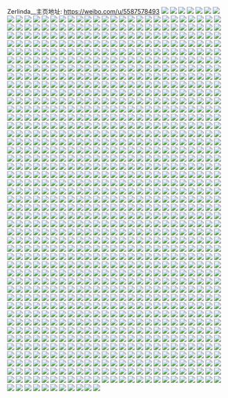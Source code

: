 Zerlinda__主页地址: https://weibo.com/u/5587578493 
![](https://wx4.sinaimg.cn/mw2000/00668UpLly1h8t14c66afj32422tex6q.jpg) 
![](https://wx4.sinaimg.cn/mw2000/00668UpLly1h8t14d68nbj32c03401ky.jpg) 
![](https://wx4.sinaimg.cn/mw2000/00668UpLly1h8t1na3xo1j30tw13uwk8.jpg) 
![](https://wx4.sinaimg.cn/mw2000/00668UpLly1h8t14ec3sjj32c0340b2c.jpg) 
![](https://wx4.sinaimg.cn/mw2000/00668UpLly1h8t1mpzvbrj30u0140woj.jpg) 
![](https://wx4.sinaimg.cn/mw2000/00668UpLly1h8t185hyr7j32c0340e84.jpg) 
![](https://wx4.sinaimg.cn/mw2000/00668UpLly1h8t1ji92shj32c0340b2e.jpg) 
![](https://wx4.sinaimg.cn/mw2000/00668UpLly1h8t1n9vkvnj30u4144ake.jpg) 
![](https://wx4.sinaimg.cn/mw2000/00668UpLly1h8t1875z64j31rn2cvnpd.jpg) 
![](https://wx4.sinaimg.cn/mw2000/00668UpLly1h8t1079hkij32c033zhdv.jpg) 
![](https://wx4.sinaimg.cn/mw2000/00668UpLly1h8t10aerumj32c0340qv7.jpg) 
![](https://wx4.sinaimg.cn/mw2000/00668UpLly1h8t108dnv6j32c03407wk.jpg) 
![](https://wx4.sinaimg.cn/mw2000/00668UpLly1h8t10bx9nqj33402c0e83.jpg) 
![](https://wx4.sinaimg.cn/mw2000/00668UpLly1h8t10jhvuvj32c0340u0z.jpg) 
![](https://wx4.sinaimg.cn/mw2000/00668UpLly1h8t10r5b5pj33402c0e83.jpg) 
![](https://wx4.sinaimg.cn/mw2000/00668UpLly1h8t10d6wl1j32c0340qv7.jpg) 
![](https://wx4.sinaimg.cn/mw2000/00668UpLly1h8t105v7kej32a731lqv7.jpg) 
![](https://wx4.sinaimg.cn/mw2000/00668UpLgy1h81opi4ppyj32c0340e84.jpg) 
![](https://wx4.sinaimg.cn/mw2000/00668UpLgy1h81oq0p4ckj32c0340qv8.jpg) 
![](https://wx4.sinaimg.cn/mw2000/00668UpLgy1h81opxpd46j32c0340u10.jpg) 
![](https://wx4.sinaimg.cn/mw2000/00668UpLgy1h81opttn1zj32c0340e85.jpg) 
![](https://wx4.sinaimg.cn/mw2000/00668UpLgy1h81opnm2l8j322e2r6e82.jpg) 
![](https://wx4.sinaimg.cn/mw2000/00668UpLgy1h81oplvcizj32c0340hdv.jpg) 
![](https://wx4.sinaimg.cn/mw2000/00668UpLgy1h81opr0e92j324p2u91ky.jpg) 
![](https://wx4.sinaimg.cn/mw2000/00668UpLgy1h81opdnr7uj32c0340e84.jpg) 
![](https://wx4.sinaimg.cn/mw2000/00668UpLgy1h81oq3tv7dj32c03401l2.jpg) 
![](https://wx4.sinaimg.cn/mw2000/00668UpLgy1h81oppg48fj31vf2hwb2a.jpg) 
![](https://wx4.sinaimg.cn/mw2000/00668UpLgy1h81opjlouyj31np27t1ky.jpg) 
![](https://wx4.sinaimg.cn/mw2000/00668UpLgy1h81oju0cg0j32by33ye83.jpg) 
![](https://wx4.sinaimg.cn/mw2000/00668UpLgy1h81ojxop2pj328t2zse82.jpg) 
![](https://wx4.sinaimg.cn/mw2000/00668UpLgy1h81ojm272zj32c0340kjo.jpg) 
![](https://wx4.sinaimg.cn/mw2000/00668UpLgy1h81ok1nnwyj32c0340npe.jpg) 
![](https://wx4.sinaimg.cn/mw2000/00668UpLgy1h81ojr6u4gj32c0340u0z.jpg) 
![](https://wx4.sinaimg.cn/mw2000/00668UpLgy1h81ojnkt00j32bc334hdu.jpg) 
![](https://wx4.sinaimg.cn/mw2000/00668UpLgy1h81ok01iv4j32c0340u0y.jpg) 
![](https://wx4.sinaimg.cn/mw2000/00668UpLgy1h81ojw4gohj32c0340u0z.jpg) 
![](https://wx4.sinaimg.cn/mw2000/00668UpLgy1h81ok39t4vj31s22df7wi.jpg) 
![](https://wx4.sinaimg.cn/mw2000/00668UpLgy1h7zco2grj0j31qo2bkb2a.jpg) 
![](https://wx4.sinaimg.cn/mw2000/00668UpLgy1h7zco1afx8j31nr27o4qq.jpg) 
![](https://wx4.sinaimg.cn/mw2000/00668UpLgy1h7zcol09dqj31zh2ncu0x.jpg) 
![](https://wx4.sinaimg.cn/mw2000/00668UpLgy1h7zcom2l9rj31fu1x4e81.jpg) 
![](https://wx4.sinaimg.cn/mw2000/00668UpLgy1h7zco5ah9qj32c0340kjn.jpg) 
![](https://wx4.sinaimg.cn/mw2000/00668UpLgy1h7zcop1l3mj32c0340hdv.jpg) 
![](https://wx4.sinaimg.cn/mw2000/00668UpLgy1h7zcp23v58j32c03401ky.jpg) 
![](https://wx4.sinaimg.cn/mw2000/00668UpLgy1h7zco7pwucj32c0340qv7.jpg) 
![](https://wx4.sinaimg.cn/mw2000/00668UpLgy1h7zcomy4ypj31pw2ajhdt.jpg) 
![](https://wx4.sinaimg.cn/mw2000/00668UpLgy1h7y5vbcblbj31ju22hu0y.jpg) 
![](https://wx4.sinaimg.cn/mw2000/00668UpLgy1h7y5ux8p94j32382sbe87.jpg) 
![](https://wx4.sinaimg.cn/mw2000/00668UpLgy1h7y5v86kkpj32c03407wm.jpg) 
![](https://wx4.sinaimg.cn/mw2000/00668UpLgy1h7y5v1mvezj31yr2mde84.jpg) 
![](https://wx4.sinaimg.cn/mw2000/00668UpLgy1h7y5vfynnoj32282qz4qs.jpg) 
![](https://wx4.sinaimg.cn/mw2000/00668UpLgy1h7y5vdhj2hj32382sab2c.jpg) 
![](https://wx4.sinaimg.cn/mw2000/00668UpLgy1h7y5vk2m93j32c0340hdx.jpg) 
![](https://wx4.sinaimg.cn/mw2000/00668UpLgy1h7y5vhnuhmj31x82kbu0y.jpg) 
![](https://wx4.sinaimg.cn/mw2000/00668UpLgy1h7y5vn2epdj32c0340kjo.jpg) 
![](https://wx4.sinaimg.cn/mw2000/00668UpLly1h704ervtxuj31o0280b2a.jpg) 
![](https://wx4.sinaimg.cn/mw2000/00668UpLly1h704er1dd9j31o0280b2a.jpg) 
![](https://wx4.sinaimg.cn/mw2000/00668UpLgy1h6t2447ezwj32442u1kjn.jpg) 
![](https://wx4.sinaimg.cn/mw2000/00668UpLgy1h6t23fr9y0j32672w9kjm.jpg) 
![](https://wx4.sinaimg.cn/mw2000/00668UpLgy1h6t246kyi5j32c0340u0z.jpg) 
![](https://wx4.sinaimg.cn/mw2000/00668UpLgy1h6t2423dk0j32c0340npf.jpg) 
![](https://wx4.sinaimg.cn/mw2000/00668UpLgy1h6t23zhfqej32c02c0u0z.jpg) 
![](https://wx4.sinaimg.cn/mw2000/00668UpLly1h6s2qsy2yjj31ok28rkjl.jpg) 
![](https://wx4.sinaimg.cn/mw2000/00668UpLly1h6s2qzjhytj32c03401kz.jpg) 
![](https://wx4.sinaimg.cn/mw2000/00668UpLly1h6s2quzx32j32c03407wj.jpg) 
![](https://wx4.sinaimg.cn/mw2000/00668UpLly1h6s2qvti5rj31ws2jphdt.jpg) 
![](https://wx4.sinaimg.cn/mw2000/00668UpLly1h6s2qxo2nzj324d2ttx6p.jpg) 
![](https://wx4.sinaimg.cn/mw2000/00668UpLly1h6s2r62zpyj325a2v21l0.jpg) 
![](https://wx4.sinaimg.cn/mw2000/00668UpLly1h6s2qwke0qj31kn2667wh.jpg) 
![](https://wx4.sinaimg.cn/mw2000/00668UpLly1h6s2qrgh8rj32c0340qv7.jpg) 
![](https://wx4.sinaimg.cn/mw2000/00668UpLgy1h6ml5l67ckj325c2v6x6p.jpg) 
![](https://wx4.sinaimg.cn/mw2000/00668UpLgy1h6mjqfhrnvj32c0340npf.jpg) 
![](https://wx4.sinaimg.cn/mw2000/00668UpLgy1h6mjqiwoh0j31s02dcx6p.jpg) 
![](https://wx4.sinaimg.cn/mw2000/00668UpLgy1h6mjqpmvgxj32c0340hdu.jpg) 
![](https://wx4.sinaimg.cn/mw2000/00668UpLgy1h6mk00vco4j31my26mx6p.jpg) 
![](https://wx4.sinaimg.cn/mw2000/00668UpLgy1h6mjqkowtpj316o1kwu0x.jpg) 
![](https://wx4.sinaimg.cn/mw2000/00668UpLgy1h6mjqlyqsij32c0340npe.jpg) 
![](https://wx4.sinaimg.cn/mw2000/00668UpLgy1h6mjzzkhuuj32c0340npe.jpg) 
![](https://wx4.sinaimg.cn/mw2000/00668UpLgy1h63z7urx8vj316o1kwh43.jpg) 
![](https://wx4.sinaimg.cn/mw2000/00668UpLgy1h63z7wmzctj32c0340e83.jpg) 
![](https://wx4.sinaimg.cn/mw2000/00668UpLgy1h63z7yjsw0j32c0340hdu.jpg) 
![](https://wx4.sinaimg.cn/mw2000/00668UpLgy1h5pwkeh0v1j32c0340kjn.jpg) 
![](https://wx4.sinaimg.cn/mw2000/00668UpLgy1h5pwlo5aobj32c0340qv7.jpg) 
![](https://wx4.sinaimg.cn/mw2000/00668UpLgy1h5pwkoj3o4j32c0340npf.jpg) 
![](https://wx4.sinaimg.cn/mw2000/00668UpLgy1h5pwmojyttj32c03404qt.jpg) 
![](https://wx4.sinaimg.cn/mw2000/00668UpLgy1h5pwkjqlt3j32bz33zhdv.jpg) 
![](https://wx4.sinaimg.cn/mw2000/00668UpLgy1h5pwk9uctuj32c0340kjl.jpg) 
![](https://wx4.sinaimg.cn/mw2000/00668UpLgy1h5pwk8a8tnj32c03404qq.jpg) 
![](https://wx4.sinaimg.cn/mw2000/00668UpLgy1h5pwkq34u9j31o0280dqp.jpg) 
![](https://wx4.sinaimg.cn/mw2000/00668UpLgy1h5pwkhzzenj32c03407wl.jpg) 
![](https://wx4.sinaimg.cn/mw2000/00668UpLgy1h5jbi29wlvj30u719baqr.jpg) 
![](https://wx4.sinaimg.cn/mw2000/00668UpLgy1h5jbi2wpnij30ug19p4q9.jpg) 
![](https://wx4.sinaimg.cn/mw2000/00668UpLgy1h5jbi3e75yj30ww1dc4a9.jpg) 
![](https://wx4.sinaimg.cn/mw2000/00668UpLgy1h5jbj0afklj30on0wv7gq.jpg) 
![](https://wx4.sinaimg.cn/mw2000/00668UpLgy1h5jbj0u859j30on0wv47c.jpg) 
![](https://wx4.sinaimg.cn/mw2000/00668UpLgy1h5jbi1phmwj30ww1dc1kx.jpg) 
![](https://wx4.sinaimg.cn/mw2000/00668UpLgy1h5h5z6py6zj30ww1dcwz3.jpg) 
![](https://wx4.sinaimg.cn/mw2000/00668UpLgy1h5h5z9nsodj30ww1dckf9.jpg) 
![](https://wx4.sinaimg.cn/mw2000/00668UpLgy1h5h5z5v57zj30ww1dcka8.jpg) 
![](https://wx4.sinaimg.cn/mw2000/00668UpLgy1h5h5z83utnj30ww1dc1dn.jpg) 
![](https://wx4.sinaimg.cn/mw2000/00668UpLgy1h5h5zai7nuj31dc0wwdzm.jpg) 
![](https://wx4.sinaimg.cn/mw2000/00668UpLgy1h5h5z913okj30wv1dbnjt.jpg) 
![](https://wx4.sinaimg.cn/mw2000/00668UpLgy1h5h5zwhvxwj30on0wvam0.jpg) 
![](https://wx4.sinaimg.cn/mw2000/00668UpLgy1h5h5zbl991j31dc0ww7qb.jpg) 
![](https://wx4.sinaimg.cn/mw2000/00668UpLgy1h5h5z7pe2uj30v01aix1v.jpg) 
![](https://wx4.sinaimg.cn/mw2000/00668UpLgy1h5h5pctyvxj30on0wvqci.jpg) 
![](https://wx4.sinaimg.cn/mw2000/00668UpLgy1h5h5paibkhj31dc0wwdvt.jpg) 
![](https://wx4.sinaimg.cn/mw2000/00668UpLgy1h5h5pdxkc2j30ww1dch66.jpg) 
![](https://wx4.sinaimg.cn/mw2000/00668UpLgy1h5h5pf088sj31dc0ww7j9.jpg) 
![](https://wx4.sinaimg.cn/mw2000/00668UpLgy1h5h5pbynusj30ww1dc4j0.jpg) 
![](https://wx4.sinaimg.cn/mw2000/00668UpLgy1h5h5pfzs32j30ww1dck5b.jpg) 
![](https://wx4.sinaimg.cn/mw2000/00668UpLgy1h5h53vhigwj32c0340u0y.jpg) 
![](https://wx4.sinaimg.cn/mw2000/00668UpLgy1h5h53z6xurj32c0340x6p.jpg) 
![](https://wx4.sinaimg.cn/mw2000/00668UpLgy1h5h53t6smhj32c03407wi.jpg) 
![](https://wx4.sinaimg.cn/mw2000/00668UpLgy1h5h542it1rj322w2rve83.jpg) 
![](https://wx4.sinaimg.cn/mw2000/00668UpLgy1h5h53wxeufj31sc2dsqv5.jpg) 
![](https://wx4.sinaimg.cn/mw2000/00668UpLgy1h5h5fesvaej32d11oqkjl.jpg) 
![](https://wx4.sinaimg.cn/mw2000/00668UpLgy1h5h53xpt59j31yc2lsqv5.jpg) 
![](https://wx4.sinaimg.cn/mw2000/00668UpLgy1h55r5f64jkj32ap3291ky.jpg) 
![](https://wx4.sinaimg.cn/mw2000/00668UpLgy1h55r59ud78j31sc2dsx6p.jpg) 
![](https://wx4.sinaimg.cn/mw2000/00668UpLgy1h55r5ci7yij323e2sjhdu.jpg) 
![](https://wx4.sinaimg.cn/mw2000/00668UpLgy1h55r5h9gtpj32c0340hdw.jpg) 
![](https://wx4.sinaimg.cn/mw2000/00668UpLgy1h55r5dtsjxj31z82mzhdt.jpg) 
![](https://wx4.sinaimg.cn/mw2000/00668UpLgy1h55r58f4f6j31sc2dshdt.jpg) 
![](https://wx4.sinaimg.cn/mw2000/00668UpLgy1h55r5b2pquj31zo2nle82.jpg) 
![](https://wx4.sinaimg.cn/mw2000/00668UpLgy1h530s64u4uj32ao315npe.jpg) 
![](https://wx4.sinaimg.cn/mw2000/00668UpLgy1h530socwqfj321s2qekjm.jpg) 
![](https://wx4.sinaimg.cn/mw2000/00668UpLgy1h530sacj64j32072naqv5.jpg) 
![](https://wx4.sinaimg.cn/mw2000/00668UpLgy1h530sdj2syj32c03404qr.jpg) 
![](https://wx4.sinaimg.cn/mw2000/00668UpLgy1h530s48v5oj32cv340kjp.jpg) 
![](https://wx4.sinaimg.cn/mw2000/00668UpLgy1h530s0kg7uj323b2rehdu.jpg) 
![](https://wx4.sinaimg.cn/mw2000/00668UpLgy1h530s99p8oj32cv340npf.jpg) 
![](https://wx4.sinaimg.cn/mw2000/00668UpLgy1h530s4u3lzj310u1co16y.jpg) 
![](https://wx4.sinaimg.cn/mw2000/00668UpLgy1h530s7c4c8j32cv340qv6.jpg) 
![](https://wx4.sinaimg.cn/mw2000/00668UpLgy1h4yns1vyxwj32c03404qr.jpg) 
![](https://wx4.sinaimg.cn/mw2000/00668UpLgy1h4yns2qfnwj31ip20xhdt.jpg) 
![](https://wx4.sinaimg.cn/mw2000/00668UpLgy1h4ynrx1g59j31sc2dskjl.jpg) 
![](https://wx4.sinaimg.cn/mw2000/00668UpLgy1h4ylv3uz01j32c03404qs.jpg) 
![](https://wx4.sinaimg.cn/mw2000/00668UpLgy1h4yns0iq6rj32c0340qv8.jpg) 
![](https://wx4.sinaimg.cn/mw2000/00668UpLgy1h4ynrvwrp6j31w72ix4qr.jpg) 
![](https://wx4.sinaimg.cn/mw2000/00668UpLgy1h4vwlamyyxj32c0340e82.jpg) 
![](https://wx4.sinaimg.cn/mw2000/00668UpLgy1h4vwlcjg6jj32c03404qr.jpg) 
![](https://wx4.sinaimg.cn/mw2000/00668UpLgy1h4vwl8rrwwj32c0340b2e.jpg) 
![](https://wx4.sinaimg.cn/mw2000/00668UpLgy1h4vwnkpl6tj31xw2l7kjl.jpg) 
![](https://wx4.sinaimg.cn/mw2000/00668UpLgy1h4vwl46qwsj32c0340b29.jpg) 
![](https://wx4.sinaimg.cn/mw2000/00668UpLgy1h4vwl6lgxbj316o1kw7wh.jpg) 
![](https://wx4.sinaimg.cn/mw2000/00668UpLgy1h4vwl3845rj32c03407wk.jpg) 
![](https://wx4.sinaimg.cn/mw2000/00668UpLgy1h4vwl5r1k0j32232quu0z.jpg) 
![](https://wx4.sinaimg.cn/mw2000/00668UpLgy1h4vwler906j32c0342u10.jpg) 
![](https://wx4.sinaimg.cn/mw2000/00668UpLly1h4a8u0x55sj31sc2ds1ky.jpg) 
![](https://wx4.sinaimg.cn/mw2000/00668UpLly1h46shahrdpj31o0280npd.jpg) 
![](https://wx4.sinaimg.cn/mw2000/00668UpLly1h46sheqms5j32c02c01kz.jpg) 
![](https://wx4.sinaimg.cn/mw2000/00668UpLly1h46shco3sjj31bb1r3hdt.jpg) 
![](https://wx4.sinaimg.cn/mw2000/00668UpLly1h46si1nr12j30u00u0tdp.jpg) 
![](https://wx4.sinaimg.cn/mw2000/00668UpLly1h46shhwtkpj32c0340npf.jpg) 
![](https://wx4.sinaimg.cn/mw2000/00668UpLly1h46sh98r6tj32c03404qs.jpg) 
![](https://wx4.sinaimg.cn/mw2000/00668UpLly1h3pjcwdgr5j328r2zpkjn.jpg) 
![](https://wx4.sinaimg.cn/mw2000/00668UpLly1h3pjcnkf2rj324i2u0b2a.jpg) 
![](https://wx4.sinaimg.cn/mw2000/00668UpLly1h3pjcsm075j323g2sl7wj.jpg) 
![](https://wx4.sinaimg.cn/mw2000/00668UpLly1h3pjcvk1ezj321l2q34qr.jpg) 
![](https://wx4.sinaimg.cn/mw2000/00668UpLly1h3pjcrhdz5j320m2ounpe.jpg) 
![](https://wx4.sinaimg.cn/mw2000/00668UpLly1h3pjconm3nj31yx2mku0y.jpg) 
![](https://wx4.sinaimg.cn/mw2000/00668UpLly1h3pjcqf03kj31m225fhdu.jpg) 
![](https://wx4.sinaimg.cn/mw2000/00668UpLly1h3pjcu19olj322o2rkb2c.jpg) 
![](https://wx4.sinaimg.cn/mw2000/00668UpLly1h3pjcy9iekj32c0340x6r.jpg) 
![](https://wx4.sinaimg.cn/mw2000/00668UpLgy1h3ge51xuigj32c03401kz.jpg) 
![](https://wx4.sinaimg.cn/mw2000/00668UpLgy1h3ge4q60bzj32c0340e83.jpg) 
![](https://wx4.sinaimg.cn/mw2000/00668UpLgy1h3ge4tel8jj328v2zu4qq.jpg) 
![](https://wx4.sinaimg.cn/mw2000/00668UpLgy1h3ge4rsbnyj32c0340e82.jpg) 
![](https://wx4.sinaimg.cn/mw2000/00668UpLgy1h3ge5bwd6bj32012o2qv5.jpg) 
![](https://wx4.sinaimg.cn/mw2000/00668UpLgy1h3ge4z3eolj32c0340npe.jpg) 
![](https://wx4.sinaimg.cn/mw2000/00668UpLgy1h3ge4xk9p4j325z2vynpe.jpg) 
![](https://wx4.sinaimg.cn/mw2000/00668UpLgy1h3ge50l0m5j31q22ar7wi.jpg) 
![](https://wx4.sinaimg.cn/mw2000/00668UpLgy1h3f0h5tqhgj316n1kwhdt.jpg) 
![](https://wx4.sinaimg.cn/mw2000/00668UpLgy1h3f0h469g0j316n1kw7pv.jpg) 
![](https://wx4.sinaimg.cn/mw2000/00668UpLgy1h3f0h331dej32c0340qv8.jpg) 
![](https://wx4.sinaimg.cn/mw2000/00668UpLgy1h3f0h4umrwj316n1kw4qp.jpg) 
![](https://wx4.sinaimg.cn/mw2000/00668UpLgy1h3cwut08u3j31u02g0kjl.jpg) 
![](https://wx4.sinaimg.cn/mw2000/00668UpLgy1h3cwv4dkdij31pr2acu0x.jpg) 
![](https://wx4.sinaimg.cn/mw2000/00668UpLgy1h3cwuu6g71j32202qou0x.jpg) 
![](https://wx4.sinaimg.cn/mw2000/00668UpLgy1h3cwuxi418j31vz2inkjl.jpg) 
![](https://wx4.sinaimg.cn/mw2000/00668UpLgy1h3cwv1yg7qj32c03404qs.jpg) 
![](https://wx4.sinaimg.cn/mw2000/00668UpLgy1h3cwuzorgfj323o2swhdu.jpg) 
![](https://wx4.sinaimg.cn/mw2000/00668UpLgy1h3cwur894ij328m2zhhdw.jpg) 
![](https://wx4.sinaimg.cn/mw2000/00668UpLgy1h3cwuv4twbj31k422u7wh.jpg) 
![](https://wx4.sinaimg.cn/mw2000/00668UpLgy1h3cwuwm2k6j32c03401kz.jpg) 
![](https://wx4.sinaimg.cn/mw2000/00668UpLgy1h3cwspx2azj32c03407wj.jpg) 
![](https://wx4.sinaimg.cn/mw2000/00668UpLgy1h3cwsv0a3lj32662w8qv6.jpg) 
![](https://wx4.sinaimg.cn/mw2000/00668UpLgy1h3cwsri8nwj320z2pbe82.jpg) 
![](https://wx4.sinaimg.cn/mw2000/00668UpLgy1h3cwsw6p9ij31m425je81.jpg) 
![](https://wx4.sinaimg.cn/mw2000/00668UpLgy1h3cwsnowuxj31w02ipx6p.jpg) 
![](https://wx4.sinaimg.cn/mw2000/00668UpLgy1h3cwst76hnj325e2v7b2a.jpg) 
![](https://wx4.sinaimg.cn/mw2000/00668UpLgy1h388y05hgbj316o1kw1hh.jpg) 
![](https://wx4.sinaimg.cn/mw2000/00668UpLgy1h2ptjqkthnj32c0342hdw.jpg) 
![](https://wx4.sinaimg.cn/mw2000/00668UpLgy1h2ptjt58vlj3291301x6q.jpg) 
![](https://wx4.sinaimg.cn/mw2000/00668UpLgy1h2ptjydl1nj32c0340qv6.jpg) 
![](https://wx4.sinaimg.cn/mw2000/00668UpLgy1h2ptjzdtruj32802yonpd.jpg) 
![](https://wx4.sinaimg.cn/mw2000/00668UpLgy1h2ptjx1qzqj32c03407wk.jpg) 
![](https://wx4.sinaimg.cn/mw2000/00668UpLgy1h2ptjv4dokj32c0340x6s.jpg) 
![](https://wx4.sinaimg.cn/mw2000/00668UpLgy1h2ionypmnvj32c0340qv6.jpg) 
![](https://wx4.sinaimg.cn/mw2000/00668UpLgy1h2ionxkmbuj32c0340kjm.jpg) 
![](https://wx4.sinaimg.cn/mw2000/00668UpLgy1h2ioo1rt4oj32c03404qu.jpg) 
![](https://wx4.sinaimg.cn/mw2000/00668UpLgy1h2ioo30y2vj316n1kve3x.jpg) 
![](https://wx4.sinaimg.cn/mw2000/00668UpLgy1h2ioo6d87yj32c0340u0z.jpg) 
![](https://wx4.sinaimg.cn/mw2000/00668UpLgy1h2ffrh3tnwj32c0340b2c.jpg) 
![](https://wx4.sinaimg.cn/mw2000/00668UpLgy1h2ffrim8kkj32c0340e83.jpg) 
![](https://wx4.sinaimg.cn/mw2000/00668UpLgy1h2ffrfaxjdj32c0340u0z.jpg) 
![](https://wx4.sinaimg.cn/mw2000/00668UpLgy1h2ffrkk0mmj32c0340hdw.jpg) 
![](https://wx4.sinaimg.cn/mw2000/00668UpLgy1h29j9qca4gj321r2qchdx.jpg) 
![](https://wx4.sinaimg.cn/mw2000/00668UpLgy1h29j9sho46j31z12mq7wl.jpg) 
![](https://wx4.sinaimg.cn/mw2000/00668UpLgy1h29j9n2zadj32c0340u12.jpg) 
![](https://wx4.sinaimg.cn/mw2000/00668UpLgy1h29j9v2fa9j32c0340x6u.jpg) 
![](https://wx4.sinaimg.cn/mw2000/00668UpLgy1h1ub4st1i7j31sc2dskjl.jpg) 
![](https://wx4.sinaimg.cn/mw2000/00668UpLgy1h1ub4okw9oj32c02c0b2a.jpg) 
![](https://wx4.sinaimg.cn/mw2000/00668UpLgy1h1ub4z5tisj31oy2997wi.jpg) 
![](https://wx4.sinaimg.cn/mw2000/00668UpLgy1h1ub4xswkfj32bz33ykjn.jpg) 
![](https://wx4.sinaimg.cn/mw2000/00668UpLgy1h1ub4vtez5j32c03401l1.jpg) 
![](https://wx4.sinaimg.cn/mw2000/00668UpLgy1h1ub4na0ajj31sc2dsnpd.jpg) 
![](https://wx4.sinaimg.cn/mw2000/00668UpLgy1h1ub5ff4zej32c0340nph.jpg) 
![](https://wx4.sinaimg.cn/mw2000/00668UpLgy1h1ub50wy65j32022o31l0.jpg) 
![](https://wx4.sinaimg.cn/mw2000/00668UpLgy1h1ub4qqt5dj32c0340u0z.jpg) 
![](https://wx4.sinaimg.cn/mw2000/00668UpLly1h14lhh66dbj323d2shb2c.jpg) 
![](https://wx4.sinaimg.cn/mw2000/00668UpLly1h14lhr8r08j32c0340u0y.jpg) 
![](https://wx4.sinaimg.cn/mw2000/00668UpLly1h14lhiesmzj31sg2dx7wi.jpg) 
![](https://wx4.sinaimg.cn/mw2000/00668UpLly1h14lhf9yhgj326e2wjqv8.jpg) 
![](https://wx4.sinaimg.cn/mw2000/00668UpLly1h14lho4qouj31z22mq1kz.jpg) 
![](https://wx4.sinaimg.cn/mw2000/00668UpLly1h14lhlpu8hj31rs2d1u0x.jpg) 
![](https://wx4.sinaimg.cn/mw2000/00668UpLly1h14lhmtdoej31r52c71ky.jpg) 
![](https://wx4.sinaimg.cn/mw2000/00668UpLly1h14lhkk1pzj32c0340e83.jpg) 
![](https://wx4.sinaimg.cn/mw2000/00668UpLly1h14lhpo6x1j329o30wqv7.jpg) 
![](https://wx4.sinaimg.cn/mw2000/00668UpLly1h10gbrjaelj32652w7npf.jpg) 
![](https://wx4.sinaimg.cn/mw2000/00668UpLly1h10gbsv0kmj32182pmb2b.jpg) 
![](https://wx4.sinaimg.cn/mw2000/00668UpLly1h10gbp0et0j32c03401ky.jpg) 
![](https://wx4.sinaimg.cn/mw2000/00668UpLly1h10gbucxxij32c0340kjn.jpg) 
![](https://wx4.sinaimg.cn/mw2000/00668UpLly1h10gbpzotvj31zq2nnkjl.jpg) 
![](https://wx4.sinaimg.cn/mw2000/00668UpLly1h10gbz471cj31wx2jx7wi.jpg) 
![](https://wx4.sinaimg.cn/mw2000/00668UpLly1h10gbxk5gnj320n2ov7wi.jpg) 
![](https://wx4.sinaimg.cn/mw2000/00668UpLly1h10gbw8u00j32c0340kjn.jpg) 
![](https://wx4.sinaimg.cn/mw2000/00668UpLly1h10gbnpjy1j31sc2dsnpe.jpg) 
![](https://wx4.sinaimg.cn/mw2000/00668UpLly1h0sd2ihqd8j32c03401l0.jpg) 
![](https://wx4.sinaimg.cn/mw2000/00668UpLly1h0sd2e6288j32c0340hdu.jpg) 
![](https://wx4.sinaimg.cn/mw2000/00668UpLly1h0sd2lb5foj31z52mvnpe.jpg) 
![](https://wx4.sinaimg.cn/mw2000/00668UpLly1h0sd2k08sij32c03401kz.jpg) 
![](https://wx4.sinaimg.cn/mw2000/00668UpLly1h0scwi1j46j327m2y6qv7.jpg) 
![](https://wx4.sinaimg.cn/mw2000/00668UpLly1h0scwcyjstj32c0340e83.jpg) 
![](https://wx4.sinaimg.cn/mw2000/00668UpLly1h0scwfsbjmj32c0340x6r.jpg) 
![](https://wx4.sinaimg.cn/mw2000/00668UpLly1h0scwe0kk5j323a2sdnpe.jpg) 
![](https://wx4.sinaimg.cn/mw2000/00668UpLly1h0scwgpueyj31nr27okjl.jpg) 
![](https://wx4.sinaimg.cn/mw2000/00668UpLly1h0scwbo0n1j32c0340kjm.jpg) 
![](https://wx4.sinaimg.cn/mw2000/00668UpLly1h0scwkrvk7j31sc2dsnpe.jpg) 
![](https://wx4.sinaimg.cn/mw2000/00668UpLly1h0scwm82enj31sc2dsqv5.jpg) 
![](https://wx4.sinaimg.cn/mw2000/00668UpLly1h0oss7p6lnj32c03407wj.jpg) 
![](https://wx4.sinaimg.cn/mw2000/00668UpLly1h0mjrukgw0j32c03407wj.jpg) 
![](https://wx4.sinaimg.cn/mw2000/00668UpLly1h0mjrx1fk7j316o1kwkel.jpg) 
![](https://wx4.sinaimg.cn/mw2000/00668UpLly1h0mjrvfk44j31m525jb29.jpg) 
![](https://wx4.sinaimg.cn/mw2000/00668UpLly1h0mjry6gm8j32722xf7wi.jpg) 
![](https://wx4.sinaimg.cn/mw2000/00668UpLly1h0mjs0g2ozj31k722x4qp.jpg) 
![](https://wx4.sinaimg.cn/mw2000/00668UpLly1h0mjrza00gj31po2a9npd.jpg) 
![](https://wx4.sinaimg.cn/mw2000/00668UpLly1h0fmblatqij32c1340u0y.jpg) 
![](https://wx4.sinaimg.cn/mw2000/00668UpLly1h0fmbnofzjj32c03404qr.jpg) 
![](https://wx4.sinaimg.cn/mw2000/00668UpLly1h0fmbt85s5j324f2twnpe.jpg) 
![](https://wx4.sinaimg.cn/mw2000/00668UpLly1h0fmbxec3nj32c03407wj.jpg) 
![](https://wx4.sinaimg.cn/mw2000/00668UpLly1h0fmbpe2udj316o1kw7wh.jpg) 
![](https://wx4.sinaimg.cn/mw2000/00668UpLly1h0ee1qkcf4j32c0340u0z.jpg) 
![](https://wx4.sinaimg.cn/mw2000/00668UpLly1h0ee1o3ws8j32c0340kjm.jpg) 
![](https://wx4.sinaimg.cn/mw2000/00668UpLly1gzthsexw2zj31zh2hme83.jpg) 
![](https://wx4.sinaimg.cn/mw2000/00668UpLly1gzthshimxmj32c02xekjo.jpg) 
![](https://wx4.sinaimg.cn/mw2000/00668UpLly1gzthsj97raj32c0340hdv.jpg) 
![](https://wx4.sinaimg.cn/mw2000/00668UpLly1gzthspcv3lj31rb2cehdv.jpg) 
![](https://wx4.sinaimg.cn/mw2000/00668UpLly1gzthsu5jiej31s02db1kz.jpg) 
![](https://wx4.sinaimg.cn/mw2000/00668UpLly1gzsbi4wzplj324m2u5b2b.jpg) 
![](https://wx4.sinaimg.cn/mw2000/00668UpLly1gzsbi10oijj30yi0pwdox.jpg) 
![](https://wx4.sinaimg.cn/mw2000/00668UpLly1gzsbhxtdmmj32bc334hdv.jpg) 
![](https://wx4.sinaimg.cn/mw2000/00668UpLly1gzsbi0mc1xj30yi0pw486.jpg) 
![](https://wx4.sinaimg.cn/mw2000/00668UpLly1gzsbhzsz8rj32542uunpf.jpg) 
![](https://wx4.sinaimg.cn/mw2000/00668UpLly1gzsbi2pp5ij324t2ue4qr.jpg) 
![](https://wx4.sinaimg.cn/mw2000/00668UpLly1gzq7zsja1nj317t1mtnpd.jpg) 
![](https://wx4.sinaimg.cn/mw2000/00668UpLly1gzq80poqh8j329a30eu0y.jpg) 
![](https://wx4.sinaimg.cn/mw2000/00668UpLly1gzq7uzrltwj324y2umqv6.jpg) 
![](https://wx4.sinaimg.cn/mw2000/00668UpLly1gzq7pjdur5j317y1ml4qp.jpg) 
![](https://wx4.sinaimg.cn/mw2000/00668UpLly1gzq7phhwr9j325c2v4qv7.jpg) 
![](https://wx4.sinaimg.cn/mw2000/00668UpLly1gzq7p7ld17j321c2psb2b.jpg) 
![](https://wx4.sinaimg.cn/mw2000/00668UpLgy1gzfu752kb0j32c0340hdy.jpg) 
![](https://wx4.sinaimg.cn/mw2000/00668UpLly1gzdknj23s4j31na271hdt.jpg) 
![](https://wx4.sinaimg.cn/mw2000/00668UpLly1gzdknoh4wkj32c0340u0y.jpg) 
![](https://wx4.sinaimg.cn/mw2000/00668UpLly1gzdknn2rzmj32c0340x6q.jpg) 
![](https://wx4.sinaimg.cn/mw2000/00668UpLly1gzdknu7aw1j326t2x31ky.jpg) 
![](https://wx4.sinaimg.cn/mw2000/00668UpLly1gzdknl2oopj32c03407wj.jpg) 
![](https://wx4.sinaimg.cn/mw2000/00668UpLgy1gz405cmt8sj32c0340b2d.jpg) 
![](https://wx4.sinaimg.cn/mw2000/00668UpLgy1gz405kyekdj32c0340u11.jpg) 
![](https://wx4.sinaimg.cn/mw2000/00668UpLgy1gz405idvu9j32c0340qv8.jpg) 
![](https://wx4.sinaimg.cn/mw2000/00668UpLgy1gz0tqmw1izj32022o2kjn.jpg) 
![](https://wx4.sinaimg.cn/mw2000/00668UpLgy1gz0tqt3afoj32c0340hdv.jpg) 
![](https://wx4.sinaimg.cn/mw2000/00668UpLgy1gz0tqoq26tj32c0340npf.jpg) 
![](https://wx4.sinaimg.cn/mw2000/00668UpLgy1gz0tqqjvl7j32c03404qr.jpg) 
![](https://wx4.sinaimg.cn/mw2000/00668UpLgy1gyznazynkoj31o0280hdu.jpg) 
![](https://wx4.sinaimg.cn/mw2000/00668UpLgy1gyznausz99j32c02xcx6r.jpg) 
![](https://wx4.sinaimg.cn/mw2000/00668UpLgy1gyznb11o5sj31o0280b2a.jpg) 
![](https://wx4.sinaimg.cn/mw2000/00668UpLgy1gyznaw6xsvj32c02xcnpe.jpg) 
![](https://wx4.sinaimg.cn/mw2000/00668UpLgy1gyznartp3aj31lm24ub2a.jpg) 
![](https://wx4.sinaimg.cn/mw2000/00668UpLgy1gyznaswxltj33402c0u0y.jpg) 
![](https://wx4.sinaimg.cn/mw2000/00668UpLgy1gyznaqpzngj31o0280qv6.jpg) 
![](https://wx4.sinaimg.cn/mw2000/00668UpLgy1gyznayl3s2j327i2y0npf.jpg) 
![](https://wx4.sinaimg.cn/mw2000/00668UpLgy1gyznax9l6dj32c02c04qr.jpg) 
![](https://wx4.sinaimg.cn/mw2000/00668UpLgy1gyznb2eomgj31o0280b2a.jpg) 
![](https://wx4.sinaimg.cn/mw2000/00668UpLgy1gyyc69xkk9j32c0340kjm.jpg) 
![](https://wx4.sinaimg.cn/mw2000/00668UpLgy1gyybj0gw5nj32072o9kjm.jpg) 
![](https://wx4.sinaimg.cn/mw2000/00668UpLgy1gyybj24ccbj32c0340e83.jpg) 
![](https://wx4.sinaimg.cn/mw2000/00668UpLgy1gyyc5o40ssj31o0280x6q.jpg) 
![](https://wx4.sinaimg.cn/mw2000/00668UpLgy1gyyc5zgjbpj32c0340x6q.jpg) 
![](https://wx4.sinaimg.cn/mw2000/00668UpLgy1gyycfwtkuoj30u0140kcj.jpg) 
![](https://wx4.sinaimg.cn/mw2000/00668UpLly1gyx5h7159qj30ye19uwv1.jpg) 
![](https://wx4.sinaimg.cn/mw2000/00668UpLly1gyx5h9m6nxj32bc2bcqv6.jpg) 
![](https://wx4.sinaimg.cn/mw2000/00668UpLly1gyx5hm9tqgj31o02801ky.jpg) 
![](https://wx4.sinaimg.cn/mw2000/00668UpLgy1gywyfc3vksj325r2vonpd.jpg) 
![](https://wx4.sinaimg.cn/mw2000/00668UpLgy1gywyfb4rxqj323r2t1npe.jpg) 
![](https://wx4.sinaimg.cn/mw2000/00668UpLgy1gywyfevawjj33402c0kjo.jpg) 
![](https://wx4.sinaimg.cn/mw2000/00668UpLly1gy3vtmvyxaj31o02801ky.jpg) 
![](https://wx4.sinaimg.cn/mw2000/00668UpLly1gy3vtuciqoj32c03407wk.jpg) 
![](https://wx4.sinaimg.cn/mw2000/00668UpLly1gxx8ssrf34j31o02804qq.jpg) 
![](https://wx4.sinaimg.cn/mw2000/00668UpLly1gxx8szb740j32c0340e82.jpg) 
![](https://wx4.sinaimg.cn/mw2000/00668UpLly1gxx8swdcjij32c03401kz.jpg) 
![](https://wx4.sinaimg.cn/mw2000/00668UpLly1gxx8skcu2zj326h2wnqv7.jpg) 
![](https://wx4.sinaimg.cn/mw2000/00668UpLly1gxx8t1yq8xj30x818bke9.jpg) 
![](https://wx4.sinaimg.cn/mw2000/00668UpLly1gxqf8b9thcj322v2u3kjo.jpg) 
![](https://wx4.sinaimg.cn/mw2000/00668UpLly1gxqf8dhsbvj32c0340b2a.jpg) 
![](https://wx4.sinaimg.cn/mw2000/00668UpLly1gxqf8g4cruj32c03401l0.jpg) 
![](https://wx4.sinaimg.cn/mw2000/00668UpLly1gxqf8ih6t3j322m2rq7wi.jpg) 
![](https://wx4.sinaimg.cn/mw2000/00668UpLly1gxh7fmhzypj328q2znhdu.jpg) 
![](https://wx4.sinaimg.cn/mw2000/00668UpLly1gxh7fqznk7j33402c04qr.jpg) 
![](https://wx4.sinaimg.cn/mw2000/00668UpLly1gxh7foslv2j32c0340b2a.jpg) 
![](https://wx4.sinaimg.cn/mw2000/00668UpLly1gxh7fw4ku2j31vw2iie81.jpg) 
![](https://wx4.sinaimg.cn/mw2000/00668UpLly1gx83buhtfsj31o0280qv5.jpg) 
![](https://wx4.sinaimg.cn/mw2000/00668UpLly1gx83bo1t1oj31401hcwu5.jpg) 
![](https://wx4.sinaimg.cn/mw2000/00668UpLly1gx83bvlmx6j31o0280b2a.jpg) 
![](https://wx4.sinaimg.cn/mw2000/00668UpLly1gx83bxlxorj32c02c01kx.jpg) 
![](https://wx4.sinaimg.cn/mw2000/00668UpLly1gx83bwl72aj31o02807wi.jpg) 
![](https://wx4.sinaimg.cn/mw2000/00668UpLly1gx83codpamj32c0340qv6.jpg) 
![](https://wx4.sinaimg.cn/mw2000/00668UpLly1gwscqkn3zzj32c0340npf.jpg) 
![](https://wx4.sinaimg.cn/mw2000/00668UpLly1gwscqmlj99j31r02c07wi.jpg) 
![](https://wx4.sinaimg.cn/mw2000/00668UpLly1gwscqpx5ajj326m2wu1ky.jpg) 
![](https://wx4.sinaimg.cn/mw2000/00668UpLly1gwvfcr6942j327u2ygb2b.jpg) 
![](https://wx4.sinaimg.cn/mw2000/00668UpLly1gwvfclkbvjj32c03407wi.jpg) 
![](https://wx4.sinaimg.cn/mw2000/00668UpLly1gwvfck6533j327x2yk1ky.jpg) 
![](https://wx4.sinaimg.cn/mw2000/00668UpLly1gwscqogn7uj32c0340u0z.jpg) 
![](https://wx4.sinaimg.cn/mw2000/00668UpLly1gwvfcpbzx5j32c0340e83.jpg) 
![](https://wx4.sinaimg.cn/mw2000/00668UpLly1gwvfciyy60j31d41pcqkx.jpg) 
![](https://wx4.sinaimg.cn/mw2000/00668UpLly1gwvfcn65s5j32c03401kz.jpg) 
![](https://wx4.sinaimg.cn/mw2000/00668UpLly1gwm3tskutrj31sc2dsqv5.jpg) 
![](https://wx4.sinaimg.cn/mw2000/00668UpLly1gwm3v9d705j31sc2dsnns.jpg) 
![](https://wx4.sinaimg.cn/mw2000/00668UpLly1gwm3u10y33j33402c0b2b.jpg) 
![](https://wx4.sinaimg.cn/mw2000/00668UpLly1gwm3u67mzkj33402c07wj.jpg) 
![](https://wx4.sinaimg.cn/mw2000/00668UpLly1gwkwptr1fmj324o2u84qq.jpg) 
![](https://wx4.sinaimg.cn/mw2000/00668UpLly1gwkwpv39sfj32c0340b2a.jpg) 
![](https://wx4.sinaimg.cn/mw2000/00668UpLly1gwkwpy960aj32c03407wj.jpg) 
![](https://wx4.sinaimg.cn/mw2000/00668UpLly1gwkwq0dh34j33402c0x6q.jpg) 
![](https://wx4.sinaimg.cn/mw2000/00668UpLly1gwg6iyrtg5j33402c0hdu.jpg) 
![](https://wx4.sinaimg.cn/mw2000/00668UpLly1gwg6j11lc9j32c0340hdu.jpg) 
![](https://wx4.sinaimg.cn/mw2000/00668UpLly1gwg6ivq5e4j32c0340u0y.jpg) 
![](https://wx4.sinaimg.cn/mw2000/00668UpLly1gwg6ix2yjwj31i01i04qp.jpg) 
![](https://wx4.sinaimg.cn/mw2000/00668UpLly1gw3lmevilmj322o3404qr.jpg) 
![](https://wx4.sinaimg.cn/mw2000/00668UpLly1gw3lmc59loj32c0340u0z.jpg) 
![](https://wx4.sinaimg.cn/mw2000/00668UpLly1gw3lmohcqgj32532us7wj.jpg) 
![](https://wx4.sinaimg.cn/mw2000/00668UpLly1gw3lmj2hukj32882yzu0z.jpg) 
![](https://wx4.sinaimg.cn/mw2000/00668UpLly1gw3lmqcvc6j32c0340hdv.jpg) 
![](https://wx4.sinaimg.cn/mw2000/00668UpLly1gw3lma9tfxj31y82lnu0y.jpg) 
![](https://wx4.sinaimg.cn/mw2000/00668UpLly1gvdl9itpdfj62ah31zkjn02.jpg) 
![](https://wx4.sinaimg.cn/mw2000/00668UpLly1gvdl9kmqe6j61o02804qq02.jpg) 
![](https://wx4.sinaimg.cn/mw2000/00668UpLly1gvdl9ex23qj63402c04qr02.jpg) 
![](https://wx4.sinaimg.cn/mw2000/00668UpLly1gvdl9lgyckj61o02804qq02.jpg) 
![](https://wx4.sinaimg.cn/mw2000/00668UpLly1gvdl9mphpdj62c02c0kjm02.jpg) 
![](https://wx4.sinaimg.cn/mw2000/00668UpLly1gvdl9oag21j62c0340hdv02.jpg) 
![](https://wx4.sinaimg.cn/mw2000/00668UpLly1gvdl9q6s7ij62c0340kjm02.jpg) 
![](https://wx4.sinaimg.cn/mw2000/00668UpLly1gvdl9sb9eij62c03401kz02.jpg) 
![](https://wx4.sinaimg.cn/mw2000/00668UpLly1gvdl9h6dutj62212qp7wk02.jpg) 
![](https://wx4.sinaimg.cn/mw2000/00668UpLly1gv7bogpw0fj61o0280qv502.jpg) 
![](https://wx4.sinaimg.cn/mw2000/00668UpLly1gv63e5uky3j620n2oukjm02.jpg) 
![](https://wx4.sinaimg.cn/mw2000/00668UpLly1gv63eknk6mj62c02qzu0y02.jpg) 
![](https://wx4.sinaimg.cn/mw2000/00668UpLly1gv63en2659j622h2ranpe02.jpg) 
![](https://wx4.sinaimg.cn/mw2000/00668UpLly1gv63ec1m0rj62c0340npf02.jpg) 
![](https://wx4.sinaimg.cn/mw2000/00668UpLly1gv63eeukjuj63402c04qs02.jpg) 
![](https://wx4.sinaimg.cn/mw2000/00668UpLly1gv63e7y3yij620b2oekjl02.jpg) 
![](https://wx4.sinaimg.cn/mw2000/00668UpLgy1gv4xhccegzj61o0280qv502.jpg) 
![](https://wx4.sinaimg.cn/mw2000/00668UpLgy1gv4xh79hs2j60ty13yh4002.jpg) 
![](https://wx4.sinaimg.cn/mw2000/00668UpLgy1gv4xhgt3mcj62c0340e8402.jpg) 
![](https://wx4.sinaimg.cn/mw2000/00668UpLgy1gv4xhe8c1wj62c0340u0y02.jpg) 
![](https://wx4.sinaimg.cn/mw2000/00668UpLgy1gv4xhb83gxj61o0280npd02.jpg) 
![](https://wx4.sinaimg.cn/mw2000/00668UpLgy1gv4xh9y6hmj62c03407wj02.jpg) 
![](https://wx4.sinaimg.cn/mw2000/00668UpLly1guwnyosb4sj60kz0rzter02.jpg) 
![](https://wx4.sinaimg.cn/mw2000/00668UpLly1guwnypbbaqj61lw257h3x02.jpg) 
![](https://wx4.sinaimg.cn/mw2000/00668UpLly1guwnyoj622j60n40uute202.jpg) 
![](https://wx4.sinaimg.cn/mw2000/00668UpLly1guwnxn0cldj62c02c0b2b02.jpg) 
![](https://wx4.sinaimg.cn/mw2000/00668UpLly1guwnxsx98sj62c02c0e8202.jpg) 
![](https://wx4.sinaimg.cn/mw2000/00668UpLly1guwnxosw10j625k25kqv502.jpg) 
![](https://wx4.sinaimg.cn/mw2000/00668UpLly1guom2o6f4kj61wh2uqhdv02.jpg) 
![](https://wx4.sinaimg.cn/mw2000/00668UpLly1guom36egn8j60wb172qgs02.jpg) 
![](https://wx4.sinaimg.cn/mw2000/00668UpLly1guom2tu6cuj62c03404qr02.jpg) 
![](https://wx4.sinaimg.cn/mw2000/00668UpLly1guom2x80fmj62c0340x6q02.jpg) 
![](https://wx4.sinaimg.cn/mw2000/00668UpLly1guom3ccxxyj62c03407wk02.jpg) 
![](https://wx4.sinaimg.cn/mw2000/00668UpLly1guom310k6aj61tg2q6qv702.jpg) 
![](https://wx4.sinaimg.cn/mw2000/00668UpLly1guom352sx7j61wq2jnhdv02.jpg) 
![](https://wx4.sinaimg.cn/mw2000/00668UpLly1guom2qeh2vj62c0340hdu02.jpg) 
![](https://wx4.sinaimg.cn/mw2000/00668UpLly1guom3f3puyj62c03404qq02.jpg) 
![](https://wx4.sinaimg.cn/mw2000/00668UpLly1gty725m1bxj31qt2m7hdv.jpg) 
![](https://wx4.sinaimg.cn/mw2000/00668UpLly1gty728cv3wj322l2rgx6r.jpg) 
![](https://wx4.sinaimg.cn/mw2000/00668UpLly1gty72lfp5aj31yz2mnhdw.jpg) 
![](https://wx4.sinaimg.cn/mw2000/00668UpLly1gtjxvylq51j32c0340x6r.jpg) 
![](https://wx4.sinaimg.cn/mw2000/00668UpLly1gtjxw27tofj32aq32ax6q.jpg) 
![](https://wx4.sinaimg.cn/mw2000/00668UpLly1gtd7q0a951j31h71yxqv5.jpg) 
![](https://wx4.sinaimg.cn/mw2000/00668UpLly1gtd7pz8irjj31hh1zcu0x.jpg) 
![](https://wx4.sinaimg.cn/mw2000/00668UpLly1gtd7pgepejj324o2u8qv8.jpg) 
![](https://wx4.sinaimg.cn/mw2000/00668UpLly1gtd7pa5hq6j31da1tq7wi.jpg) 
![](https://wx4.sinaimg.cn/mw2000/00668UpLly1gtd7pdnmp2j31o828aqv6.jpg) 
![](https://wx4.sinaimg.cn/mw2000/00668UpLly1gtd7pj5zg0j31na2711kz.jpg) 
![](https://wx4.sinaimg.cn/mw2000/00668UpLly1gsybzr22m4j31kv23u1kz.jpg) 
![](https://wx4.sinaimg.cn/mw2000/00668UpLly1gstqaygowaj324c2trb2d.jpg) 
![](https://wx4.sinaimg.cn/mw2000/00668UpLly1gstqb21t1uj31ut2h3kjn.jpg) 
![](https://wx4.sinaimg.cn/mw2000/00668UpLly1gstqamnqyhj32c02c0hdv.jpg) 
![](https://wx4.sinaimg.cn/mw2000/00668UpLly1gstqaqyneqj31ks23qu0x.jpg) 
![](https://wx4.sinaimg.cn/mw2000/00668UpLly1gstqau229wj31z62mw7wk.jpg) 
![](https://wx4.sinaimg.cn/mw2000/00668UpLly1gstqb4l3ghj3273273qv6.jpg) 
![](https://wx4.sinaimg.cn/mw2000/00668UpLly1gsbsiw3uhij323i2so4qr.jpg) 
![](https://wx4.sinaimg.cn/mw2000/00668UpLly1gsbsiz8fmtj32502uoqv7.jpg) 
![](https://wx4.sinaimg.cn/mw2000/00668UpLly1grrj8lga4oj31o0280x6p.jpg) 
![](https://wx4.sinaimg.cn/mw2000/00668UpLly1grrj936bb0j32c02xcnpg.jpg) 
![](https://wx4.sinaimg.cn/mw2000/00668UpLly1grrj8ub9qmj32c0340kjl.jpg) 
![](https://wx4.sinaimg.cn/mw2000/00668UpLly1grrj8r05zaj31o0280hdu.jpg) 
![](https://wx4.sinaimg.cn/mw2000/00668UpLly1grrj9ayl8dj32c02xchdw.jpg) 
![](https://wx4.sinaimg.cn/mw2000/00668UpLly1grnyar3tohj31ie20jnpd.jpg) 
![](https://wx4.sinaimg.cn/mw2000/00668UpLly1grnyapmebgj321s21s4qq.jpg) 
![](https://wx4.sinaimg.cn/mw2000/00668UpLly1grehyct64mj32c0340kjn.jpg) 
![](https://wx4.sinaimg.cn/mw2000/00668UpLly1grehy7yivyj322c2r4b2a.jpg) 
![](https://wx4.sinaimg.cn/mw2000/00668UpLly1grehyfdpfbj31lo24wx3k.jpg) 
![](https://wx4.sinaimg.cn/mw2000/00668UpLly1grehy6h9fsj31fe1wje81.jpg) 
![](https://wx4.sinaimg.cn/mw2000/00668UpLly1gra6en8x4rj31of2inhdu.jpg) 
![](https://wx4.sinaimg.cn/mw2000/00668UpLly1gr4d87pcv3j32c0340b2a.jpg) 
![](https://wx4.sinaimg.cn/mw2000/00668UpLly1gr4d7ikr04j32c03401kx.jpg) 
![](https://wx4.sinaimg.cn/mw2000/00668UpLly1gr4d7m0olyj31sc2ds10o.jpg) 
![](https://wx4.sinaimg.cn/mw2000/00668UpLly1gr4d83qh9hj33402c0qv7.jpg) 
![](https://wx4.sinaimg.cn/mw2000/00668UpLly1gr4d7vo1dij32c0340u0z.jpg) 
![](https://wx4.sinaimg.cn/mw2000/00668UpLly1gr4d7ssrrcj33402c0u0x.jpg) 
![](https://wx4.sinaimg.cn/mw2000/00668UpLly1gr4demna5dj32742xhkjo.jpg) 
![](https://wx4.sinaimg.cn/mw2000/00668UpLly1gr4d7popajj32c0340e84.jpg) 
![](https://wx4.sinaimg.cn/mw2000/00668UpLly1gr4d7xuqiij31sc2dse82.jpg) 
![](https://wx4.sinaimg.cn/mw2000/00668UpLly1gr4d7zy7lhj32c03401kz.jpg) 
![](https://wx4.sinaimg.cn/mw2000/00668UpLly1gr24iynk72j326h1mv1kx.jpg) 
![](https://wx4.sinaimg.cn/mw2000/00668UpLly1gr24iwt70jj32c0340x6p.jpg) 
![](https://wx4.sinaimg.cn/mw2000/00668UpLly1gr24j46c9vj328f2z9hdt.jpg) 
![](https://wx4.sinaimg.cn/mw2000/00668UpLly1gr24j0cjs7j33402c0kjl.jpg) 
![](https://wx4.sinaimg.cn/mw2000/00668UpLly1gr24j29jz8j32c0340qv5.jpg) 
![](https://wx4.sinaimg.cn/mw2000/00668UpLly1gr24jbytm1j32502uox6p.jpg) 
![](https://wx4.sinaimg.cn/mw2000/00668UpLly1gr24j9p8e9j32c03407wi.jpg) 
![](https://wx4.sinaimg.cn/mw2000/00668UpLly1gr24iu9zw9j32c03404qp.jpg) 
![](https://wx4.sinaimg.cn/mw2000/00668UpLly1gr24j77gtfj32c0340hdu.jpg) 
![](https://wx4.sinaimg.cn/mw2000/00668UpLly1gr24jeahh6j32c0340x6p.jpg) 
![](https://wx4.sinaimg.cn/mw2000/00668UpLly1gr24gmbj8jj321y2ql4qr.jpg) 
![](https://wx4.sinaimg.cn/mw2000/00668UpLly1gr24gvrr7oj32yo1o0x6q.jpg) 
![](https://wx4.sinaimg.cn/mw2000/00668UpLly1gr24gd1e1pj32c0340b2b.jpg) 
![](https://wx4.sinaimg.cn/mw2000/00668UpLly1gr24gk7toyj32c03401l0.jpg) 
![](https://wx4.sinaimg.cn/mw2000/00668UpLly1gr24go9kgdj32c0340kjm.jpg) 
![](https://wx4.sinaimg.cn/mw2000/00668UpLly1gr24gr3wroj32c0340qv6.jpg) 
![](https://wx4.sinaimg.cn/mw2000/00668UpLly1gr24gif78oj329f30k7wk.jpg) 
![](https://wx4.sinaimg.cn/mw2000/00668UpLly1gr24gttrq3j33402c0npe.jpg) 
![](https://wx4.sinaimg.cn/mw2000/00668UpLly1gr24gg37q0j327n2y7kjn.jpg) 
![](https://wx4.sinaimg.cn/mw2000/00668UpLly1gr24gaw6ozj32c0340hdu.jpg) 
![](https://wx4.sinaimg.cn/mw2000/00668UpLly1gqzmscmk2tj32c0340x6p.jpg) 
![](https://wx4.sinaimg.cn/mw2000/00668UpLly1gqzmrtzsjdj32c0340kjo.jpg) 
![](https://wx4.sinaimg.cn/mw2000/00668UpLly1gqzmsxbrlyj32c0340x6s.jpg) 
![](https://wx4.sinaimg.cn/mw2000/00668UpLly1gqzmrk7st0j32c0340x6r.jpg) 
![](https://wx4.sinaimg.cn/mw2000/00668UpLly1gqzms1aomoj32c0340qv9.jpg) 
![](https://wx4.sinaimg.cn/mw2000/00668UpLly1gqzmsrtrz7j32c0340e84.jpg) 
![](https://wx4.sinaimg.cn/mw2000/00668UpLly1gqzmu8clhnj32c0340x6q.jpg) 
![](https://wx4.sinaimg.cn/mw2000/00668UpLly1gqzmsk1ztvj33402c0x6r.jpg) 
![](https://wx4.sinaimg.cn/mw2000/00668UpLly1gqzms82actj32c0340b2a.jpg) 
![](https://wx4.sinaimg.cn/mw2000/00668UpLly1gqzmvk081ij32a131eb2c.jpg) 
![](https://wx4.sinaimg.cn/mw2000/00668UpLly1gqtup0wnd2j32c02xc1l1.jpg) 
![](https://wx4.sinaimg.cn/mw2000/00668UpLly1gqtuoyr7kpj31y82lme83.jpg) 
![](https://wx4.sinaimg.cn/mw2000/00668UpLly1gqtupcgfo8j32ai320npd.jpg) 
![](https://wx4.sinaimg.cn/mw2000/00668UpLly1gqtup2ydjaj32c02xce84.jpg) 
![](https://wx4.sinaimg.cn/mw2000/00668UpLly1gqtupekfz4j32a031cqv5.jpg) 
![](https://wx4.sinaimg.cn/mw2000/00668UpLly1gqtup540p6j33402c07wi.jpg) 
![](https://wx4.sinaimg.cn/mw2000/00668UpLly1gqtup8thwhj32c03401ky.jpg) 
![](https://wx4.sinaimg.cn/mw2000/00668UpLly1gqtuph1h8gj32c0340b2a.jpg) 
![](https://wx4.sinaimg.cn/mw2000/00668UpLly1gqtupiqlaqj32c0340wyb.jpg) 
![](https://wx4.sinaimg.cn/mw2000/00668UpLly1gqso0vsevzj31tz2fz4qs.jpg) 
![](https://wx4.sinaimg.cn/mw2000/00668UpLly1gqso0zlcozj32c0340u0y.jpg) 
![](https://wx4.sinaimg.cn/mw2000/00668UpLly1gqso0q75ocj32482tmx6t.jpg) 
![](https://wx4.sinaimg.cn/mw2000/00668UpLly1gqso12i272j32c02xc4qr.jpg) 
![](https://wx4.sinaimg.cn/mw2000/00668UpLly1gqso0tmn7yj32bc2wg7wj.jpg) 
![](https://wx4.sinaimg.cn/mw2000/00668UpLly1gqso155co5j32c03401kz.jpg) 
![](https://wx4.sinaimg.cn/mw2000/00668UpLly1gqrptuf1ymj31z52mu7wh.jpg) 
![](https://wx4.sinaimg.cn/mw2000/00668UpLly1gqrpu47wf6j31sn2e6x6q.jpg) 
![](https://wx4.sinaimg.cn/mw2000/00668UpLly1gqrpt67k7lj32c02xcx6s.jpg) 
![](https://wx4.sinaimg.cn/mw2000/00668UpLly1gqrptrhbctj31zv2ntb2b.jpg) 
![](https://wx4.sinaimg.cn/mw2000/00668UpLly1gqrptf7cw0j32c02xcqv8.jpg) 
![](https://wx4.sinaimg.cn/mw2000/00668UpLly1gqrptz87odj321e2puqv7.jpg) 
![](https://wx4.sinaimg.cn/mw2000/00668UpLly1gqrptmnrk1j32c02xcb2e.jpg) 
![](https://wx4.sinaimg.cn/mw2000/00668UpLly1gqrpu6tnazj31g51xjhdt.jpg) 
![](https://wx4.sinaimg.cn/mw2000/00668UpLly1gqrpuautnlj32c03404qq.jpg) 
![](https://wx4.sinaimg.cn/mw2000/00668UpLly1gqrib9f2dij31v02hcqv5.jpg) 
![](https://wx4.sinaimg.cn/mw2000/00668UpLly1gqpasffk36j31ve2hvx6p.jpg) 
![](https://wx4.sinaimg.cn/mw2000/00668UpLly1gqpasdvgsqj320s2p1e82.jpg) 
![](https://wx4.sinaimg.cn/mw2000/00668UpLly1gqpasgl413j32c02c0hdt.jpg) 
![](https://wx4.sinaimg.cn/mw2000/00668UpLly1gqo5589jyrj31xe2k24qp.jpg) 
![](https://wx4.sinaimg.cn/mw2000/00668UpLly1gqo555bmmtj327j2y1qv6.jpg) 
![](https://wx4.sinaimg.cn/mw2000/00668UpLly1gqo55adrqkj32c0340b2a.jpg) 
![](https://wx4.sinaimg.cn/mw2000/00668UpLly1gqn430dyfkj31o0280kjm.jpg) 
![](https://wx4.sinaimg.cn/mw2000/00668UpLly1gqn434bocvj31yk2m27wi.jpg) 
![](https://wx4.sinaimg.cn/mw2000/00668UpLly1gqn4317h7bj31b41qt1j2.jpg) 
![](https://wx4.sinaimg.cn/mw2000/00668UpLly1gqn435fw2rj31r92cbx6p.jpg) 
![](https://wx4.sinaimg.cn/mw2000/00668UpLly1gqlr43lqjxj31o0280npe.jpg) 
![](https://wx4.sinaimg.cn/mw2000/00668UpLly1gqlr32efcdj31ud2ghe82.jpg) 
![](https://wx4.sinaimg.cn/mw2000/00668UpLly1gqlr34mddcj32c0340kjl.jpg) 
![](https://wx4.sinaimg.cn/mw2000/00668UpLly1gqlr2y3o92j32c03401kx.jpg) 
![](https://wx4.sinaimg.cn/mw2000/00668UpLly1gqlr4ay474j31o0280kjm.jpg) 
![](https://wx4.sinaimg.cn/mw2000/00668UpLly1gqlr4e2ny2j32c0340hdt.jpg) 
![](https://wx4.sinaimg.cn/mw2000/00668UpLly1gqlr47de2xj31o0280npe.jpg) 
![](https://wx4.sinaimg.cn/mw2000/00668UpLly1gqlr3wihgaj32c0340kjl.jpg) 
![](https://wx4.sinaimg.cn/mw2000/00668UpLly1gq7bxjjaulj3202303e84.jpg) 
![](https://wx4.sinaimg.cn/mw2000/00668UpLly1gq7bxab8pyj32c0340x6r.jpg) 
![](https://wx4.sinaimg.cn/mw2000/00668UpLly1gq7bxtxkw7j32662w8qv8.jpg) 
![](https://wx4.sinaimg.cn/mw2000/00668UpLly1gq7bxpddqlj32c0340u11.jpg) 
![](https://wx4.sinaimg.cn/mw2000/00668UpLly1gq7bxzuvoej32c0340npd.jpg) 
![](https://wx4.sinaimg.cn/mw2000/00668UpLly1gq7bxxadm2j31nq27n1ky.jpg) 
![](https://wx4.sinaimg.cn/mw2000/00668UpLly1gq4yg9uk3lj31wv2junpe.jpg) 
![](https://wx4.sinaimg.cn/mw2000/00668UpLly1gq4ycjr3rhj30xh18m7k8.jpg) 
![](https://wx4.sinaimg.cn/mw2000/00668UpLly1gq4yg8op07j32022o2b2b.jpg) 
![](https://wx4.sinaimg.cn/mw2000/00668UpLly1gq4ygcvratj31us2h1qv6.jpg) 
![](https://wx4.sinaimg.cn/mw2000/00668UpLly1gpcwsmso7oj32c03401ky.jpg) 
![](https://wx4.sinaimg.cn/mw2000/00668UpLly1gp7438qp9yj31o02807wi.jpg) 
![](https://wx4.sinaimg.cn/mw2000/00668UpLly1gp746rego7j32c0340e83.jpg) 
![](https://wx4.sinaimg.cn/mw2000/00668UpLly1gp743fzd83j32a81poe81.jpg) 
![](https://wx4.sinaimg.cn/mw2000/00668UpLly1gp743e102wj31fr1wzqv5.jpg) 
![](https://wx4.sinaimg.cn/mw2000/00668UpLly1gp2fpvjlcwj32c03407wj.jpg) 
![](https://wx4.sinaimg.cn/mw2000/00668UpLly1gp2fqhwnuvj32c0340u0x.jpg) 
![](https://wx4.sinaimg.cn/mw2000/00668UpLly1gp2fpm7m68j32c0340e81.jpg) 
![](https://wx4.sinaimg.cn/mw2000/00668UpLly1gp2fpsmcy5j31vc2hr7wi.jpg) 
![](https://wx4.sinaimg.cn/mw2000/00668UpLly1gp2ci7y39jj32c0340x6q.jpg) 
![](https://wx4.sinaimg.cn/mw2000/00668UpLly1gp2cic4ljsj33402c0qv6.jpg) 
![](https://wx4.sinaimg.cn/mw2000/00668UpLly1gp2civvgrij31o02807wi.jpg) 
![](https://wx4.sinaimg.cn/mw2000/00668UpLly1gp2ci192p3j32c0340e83.jpg) 
![](https://wx4.sinaimg.cn/mw2000/00668UpLly1gp2ci431owj32c0340npe.jpg) 
![](https://wx4.sinaimg.cn/mw2000/00668UpLly1gp2chy65fwj32c03407wj.jpg) 
![](https://wx4.sinaimg.cn/mw2000/00668UpLly1gp1wmhr4p0j31o02804qq.jpg) 
![](https://wx4.sinaimg.cn/mw2000/00668UpLly1gp1wmjfknaj32c0340x6p.jpg) 
![](https://wx4.sinaimg.cn/mw2000/00668UpLly1gp1wmpkivpj31o0280e82.jpg) 
![](https://wx4.sinaimg.cn/mw2000/00668UpLly1gp1wmlfpqgj32c0340hdu.jpg) 
![](https://wx4.sinaimg.cn/mw2000/00668UpLly1gp1wmo1lyoj32c0340x6q.jpg) 
![](https://wx4.sinaimg.cn/mw2000/00668UpLly1gp1wmfjhelj33402c0kjm.jpg) 
![](https://wx4.sinaimg.cn/mw2000/00668UpLly1gowjgi226nj33402c0b2b.jpg) 
![](https://wx4.sinaimg.cn/mw2000/00668UpLly1gowjgmbwhhj31ty2fy7wh.jpg) 
![](https://wx4.sinaimg.cn/mw2000/00668UpLly1gowjgkanwqj326j2wpe81.jpg) 
![](https://wx4.sinaimg.cn/mw2000/00668UpLly1gowjgou2fij33402c07wi.jpg) 
![](https://wx4.sinaimg.cn/mw2000/00668UpLly1gowjb8dmkgj32c0340u0y.jpg) 
![](https://wx4.sinaimg.cn/mw2000/00668UpLly1gowjbeg1yij32c0340hdv.jpg) 
![](https://wx4.sinaimg.cn/mw2000/00668UpLly1gowjb6a2msj320q2ozhdu.jpg) 
![](https://wx4.sinaimg.cn/mw2000/00668UpLly1gowjba70isj32c03401kz.jpg) 
![](https://wx4.sinaimg.cn/mw2000/00668UpLly1gowjbcf4qsj32c0340x6q.jpg) 
![](https://wx4.sinaimg.cn/mw2000/00668UpLly1gowjbgm7y6j32c0340b2b.jpg) 
![](https://wx4.sinaimg.cn/mw2000/00668UpLly1gorcwua13pj323c2sgx6r.jpg) 
![](https://wx4.sinaimg.cn/mw2000/00668UpLly1goqepko4eej32c0340qv5.jpg) 
![](https://wx4.sinaimg.cn/mw2000/00668UpLly1goqeqy0nepj32c0340kjl.jpg) 
![](https://wx4.sinaimg.cn/mw2000/00668UpLly1go2jijg3itj31kf238e81.jpg) 
![](https://wx4.sinaimg.cn/mw2000/00668UpLly1go2jihxr35j31ry2d9x6p.jpg) 
![](https://wx4.sinaimg.cn/mw2000/00668UpLly1go2jhwhs6wj31x32k4b2a.jpg) 
![](https://wx4.sinaimg.cn/mw2000/00668UpLly1go2jhteba9j33402c0kjl.jpg) 
![](https://wx4.sinaimg.cn/mw2000/00668UpLly1go2jhz0ptwj32c03407wi.jpg) 
![](https://wx4.sinaimg.cn/mw2000/00668UpLly1go2jhplhdsj31ad1pte81.jpg) 
![](https://wx4.sinaimg.cn/mw2000/00668UpLly1go2jhr71w9j32c0340qv5.jpg) 
![](https://wx4.sinaimg.cn/mw2000/00668UpLly1go2jho74xij32c03407wj.jpg) 
![](https://wx4.sinaimg.cn/mw2000/00668UpLgy1go1d7n6zs1j31o0280npe.jpg) 
![](https://wx4.sinaimg.cn/mw2000/00668UpLgy1go1d7vaz5lj32c0340x6p.jpg) 
![](https://wx4.sinaimg.cn/mw2000/00668UpLgy1go1d7rx6kfj32c0340u0x.jpg) 
![](https://wx4.sinaimg.cn/mw2000/00668UpLgy1go1d7h0aiej32c0340kjl.jpg) 
![](https://wx4.sinaimg.cn/mw2000/00668UpLgy1go1d7kxnw4j31o0280x6q.jpg) 
![](https://wx4.sinaimg.cn/mw2000/00668UpLgy1go1d7p7ywhj32c0340e81.jpg) 
![](https://wx4.sinaimg.cn/mw2000/00668UpLly1go0tw8qoupj32c0340hdw.jpg) 
![](https://wx4.sinaimg.cn/mw2000/00668UpLly1go0twgzjbgj32c0340hdu.jpg) 
![](https://wx4.sinaimg.cn/mw2000/00668UpLly1go0tw0cqemj31yw2mj1kz.jpg) 
![](https://wx4.sinaimg.cn/mw2000/00668UpLly1go0twspta3j32c0340x6p.jpg) 
![](https://wx4.sinaimg.cn/mw2000/00668UpLly1go0twcyq0lj321f2pwe82.jpg) 
![](https://wx4.sinaimg.cn/mw2000/00668UpLly1go0two4vuwj32c0340npf.jpg) 
![](https://wx4.sinaimg.cn/mw2000/00668UpLly1gnvok18zgvj30yi22onpl.jpg) 
![](https://wx4.sinaimg.cn/mw2000/00668UpLly1gnvoip24i3j323v23v7s3.jpg) 
![](https://wx4.sinaimg.cn/mw2000/00668UpLly1gnvolwviwmj31401hc4fa.jpg) 
![](https://wx4.sinaimg.cn/mw2000/00668UpLly1gnvoii8034j316u0o34aj.jpg) 
![](https://wx4.sinaimg.cn/mw2000/00668UpLly1gnvojk4nc2j30u0132nbj.jpg) 
![](https://wx4.sinaimg.cn/mw2000/00668UpLly1gnvokjv64nj30u00u0td0.jpg) 
![](https://wx4.sinaimg.cn/mw2000/00668UpLly1gnvojl68vjj31c70u0qkf.jpg) 
![](https://wx4.sinaimg.cn/mw2000/00668UpLly1gnvoiqwl4dj317r0ol7ej.jpg) 
![](https://wx4.sinaimg.cn/mw2000/00668UpLly1gnvoilb306j32z928g1ky.jpg) 
![](https://wx4.sinaimg.cn/mw2000/00668UpLly1gnvmjflv4gj32c0340b2a.jpg) 
![](https://wx4.sinaimg.cn/mw2000/00668UpLly1gnvmj95929j32c0340hdv.jpg) 
![](https://wx4.sinaimg.cn/mw2000/00668UpLly1gnvmjd08u0j33402c0u0x.jpg) 
![](https://wx4.sinaimg.cn/mw2000/00668UpLly1gnvmjvvvhkj32c03404qq.jpg) 
![](https://wx4.sinaimg.cn/mw2000/00668UpLly1gnvmjptpsij32c0340npe.jpg) 
![](https://wx4.sinaimg.cn/mw2000/00668UpLly1gnvmjj24wvj32c03401ky.jpg) 
![](https://wx4.sinaimg.cn/mw2000/00668UpLly1gnvmjyxwjpj32c0340u0x.jpg) 
![](https://wx4.sinaimg.cn/mw2000/00668UpLly1gnvmjsnvh1j328g2zakjl.jpg) 
![](https://wx4.sinaimg.cn/mw2000/00668UpLly1gnvmjmdojbj31sc2dse81.jpg) 
![](https://wx4.sinaimg.cn/mw2000/00668UpLly1gnc0xylwdnj31fu1x4npd.jpg) 
![](https://wx4.sinaimg.cn/mw2000/00668UpLly1gnc0xuvjuyj31wu2js7wj.jpg) 
![](https://wx4.sinaimg.cn/mw2000/00668UpLly1gnc0xwbkfhj32452tikjn.jpg) 
![](https://wx4.sinaimg.cn/mw2000/00668UpLly1gnc0xr83aej323g2sl7wj.jpg) 
![](https://wx4.sinaimg.cn/mw2000/00668UpLly1gnc0xxlb2ij324z2un7wj.jpg) 
![](https://wx4.sinaimg.cn/mw2000/00668UpLly1gnc0xzo5dxj32062o8b2a.jpg) 
![](https://wx4.sinaimg.cn/mw2000/00668UpLly1gnc0y15if5j323k2srhdu.jpg) 
![](https://wx4.sinaimg.cn/mw2000/00668UpLly1gnc0xq02l2j31lt252hdu.jpg) 
![](https://wx4.sinaimg.cn/mw2000/00668UpLly1gnc0y2vvaaj32612w14qt.jpg) 
![](https://wx4.sinaimg.cn/mw2000/00668UpLly1gnc0xslteuj320j2ope83.jpg) 
![](https://wx4.sinaimg.cn/mw2000/00668UpLly1gnc0xtosukj31ua2gdqv6.jpg) 
![](https://wx4.sinaimg.cn/mw2000/00668UpLgy1gn9kv5ua4qj32c0340u0x.jpg) 
![](https://wx4.sinaimg.cn/mw2000/00668UpLgy1gn2mml45ttj32c03401kz.jpg) 
![](https://wx4.sinaimg.cn/mw2000/00668UpLgy1gn2mo1kcg0j32c03407wm.jpg) 
![](https://wx4.sinaimg.cn/mw2000/00668UpLgy1gn2mmrkou4j32c03401l0.jpg) 
![](https://wx4.sinaimg.cn/mw2000/00668UpLgy1gn2mn7vtw3j32c0340qv7.jpg) 
![](https://wx4.sinaimg.cn/mw2000/00668UpLgy1gn2mmgl3hnj32c0340b2b.jpg) 
![](https://wx4.sinaimg.cn/mw2000/00668UpLgy1gn2mmz4tyjj32c0340hdx.jpg) 
![](https://wx4.sinaimg.cn/mw2000/00668UpLgy1gn2lx4glpjj327k2y31l1.jpg) 
![](https://wx4.sinaimg.cn/mw2000/00668UpLgy1gn2lxl1vitj32c03401ky.jpg) 
![](https://wx4.sinaimg.cn/mw2000/00668UpLgy1gn2lxuhg6xj326a2wd4qt.jpg) 
![](https://wx4.sinaimg.cn/mw2000/00668UpLgy1gn2ly0ydf1j32c0340e81.jpg) 
![](https://wx4.sinaimg.cn/mw2000/00668UpLgy1gn2lxgghakj31xl2krnpg.jpg) 
![](https://wx4.sinaimg.cn/mw2000/00668UpLgy1gn2lyupm0gj32c0340u11.jpg) 
![](https://wx4.sinaimg.cn/mw2000/00668UpLgy1gn2lwz48e5j324o2uw7wk.jpg) 
![](https://wx4.sinaimg.cn/mw2000/00668UpLgy1gn2lyomxtkj32c0340qv5.jpg) 
![](https://wx4.sinaimg.cn/mw2000/00668UpLgy1gn2lxxmy8nj32c0340qv5.jpg) 
![](https://wx4.sinaimg.cn/mw2000/00668UpLly1gn1jad1mwcj32c0340x6q.jpg) 
![](https://wx4.sinaimg.cn/mw2000/00668UpLly1gn1ja8skjfj32c0340u0y.jpg) 
![](https://wx4.sinaimg.cn/mw2000/00668UpLly1gn1ibvfupaj33402c0u0z.jpg) 
![](https://wx4.sinaimg.cn/mw2000/00668UpLly1gn1ibsoansj32c03404qp.jpg) 
![](https://wx4.sinaimg.cn/mw2000/00668UpLly1gn1ibppu60j32c03404qp.jpg) 
![](https://wx4.sinaimg.cn/mw2000/00668UpLly1gn1ibx3ah2j32at32fhdw.jpg) 
![](https://wx4.sinaimg.cn/mw2000/00668UpLly1gn1ibzd678j32c0340u0z.jpg) 
![](https://wx4.sinaimg.cn/mw2000/00668UpLly1gn1ibrzkeuj32442th7wj.jpg) 
![](https://wx4.sinaimg.cn/mw2000/00668UpLly1gn1hzr40m7j31sc2dsh8x.jpg) 
![](https://wx4.sinaimg.cn/mw2000/00668UpLly1gn1i03s00ij31yl2m3b2a.jpg) 
![](https://wx4.sinaimg.cn/mw2000/00668UpLly1gn1hzojv31j32c0340x6q.jpg) 
![](https://wx4.sinaimg.cn/mw2000/00668UpLly1gn1i36lwgrj32c0340npd.jpg) 
![](https://wx4.sinaimg.cn/mw2000/00668UpLly1gn1i00pnu6j328a2z2hdu.jpg) 
![](https://wx4.sinaimg.cn/mw2000/00668UpLly1gn1i38xc0qj32c0340hdt.jpg) 
![](https://wx4.sinaimg.cn/mw2000/00668UpLly1gn1i12n2gjj32c0340qv8.jpg) 
![](https://wx4.sinaimg.cn/mw2000/00668UpLly1gn1hzvruz4j33402c04qp.jpg) 
![](https://wx4.sinaimg.cn/mw2000/00668UpLly1gn1hzy14uaj32c03404qq.jpg) 
![](https://wx4.sinaimg.cn/mw2000/00668UpLly1gn1hsa5dfhj32c0340b2a.jpg) 
![](https://wx4.sinaimg.cn/mw2000/00668UpLly1gn1hs8ntc6j32c0340kjl.jpg) 
![](https://wx4.sinaimg.cn/mw2000/00668UpLly1gn1hs75fcpj32c0340b2a.jpg) 
![](https://wx4.sinaimg.cn/mw2000/00668UpLly1gmz49dz1sdj31yd2ltkjl.jpg) 
![](https://wx4.sinaimg.cn/mw2000/00668UpLly1gmz495j8o4j33402c0e81.jpg) 
![](https://wx4.sinaimg.cn/mw2000/00668UpLly1gmz49lqa8nj31ys2meqv5.jpg) 
![](https://wx4.sinaimg.cn/mw2000/00668UpLly1gmz499wzq0j32c0340npd.jpg) 
![](https://wx4.sinaimg.cn/mw2000/00668UpLgy1gmz7t2khh8j32c0340kjm.jpg) 
![](https://wx4.sinaimg.cn/mw2000/00668UpLly1gmz49jbd2ej32802ynkjm.jpg) 
![](https://wx4.sinaimg.cn/mw2000/00668UpLly1gmz49ffyrkj32c0340x6p.jpg) 
![](https://wx4.sinaimg.cn/mw2000/00668UpLly1gmz49r17psj32c0340u0z.jpg) 
![](https://wx4.sinaimg.cn/mw2000/00668UpLly1gmz49cm8fwj327v2yi4qq.jpg) 
![](https://wx4.sinaimg.cn/mw2000/00668UpLly1gmz497oi3pj32c0340x6p.jpg) 
![](https://wx4.sinaimg.cn/mw2000/00668UpLly1gmy4ebowmkj32801o0kjm.jpg) 
![](https://wx4.sinaimg.cn/mw2000/00668UpLly1gmy4eubeopj32c0340npe.jpg) 
![](https://wx4.sinaimg.cn/mw2000/00668UpLly1gmy4el4wokj32c03401ky.jpg) 
![](https://wx4.sinaimg.cn/mw2000/00668UpLly1gmy4e7q04nj33402c0e82.jpg) 
![](https://wx4.sinaimg.cn/mw2000/00668UpLly1gmy4edu17cj31w32isqdt.jpg) 
![](https://wx4.sinaimg.cn/mw2000/00668UpLly1gmy4f1itihj322t2rr7wh.jpg) 
![](https://wx4.sinaimg.cn/mw2000/00668UpLly1gmy4eqgm7ij32c03401kz.jpg) 
![](https://wx4.sinaimg.cn/mw2000/00668UpLly1gmy4f7euyxj32c0340kjm.jpg) 
![](https://wx4.sinaimg.cn/mw2000/00668UpLly1gmy4eck6sfj321j2q1ams.jpg) 
![](https://wx4.sinaimg.cn/mw2000/00668UpLly1gmy4expr4cj32c0340e60.jpg) 
![](https://wx4.sinaimg.cn/mw2000/00668UpLly1gmy4eh9le9j32c03407wi.jpg) 
![](https://wx4.sinaimg.cn/mw2000/00668UpLly1gmy4fe7cjoj32c03401kz.jpg) 
![](https://wx4.sinaimg.cn/mw2000/00668UpLly1gmwyw7n5elj33402c0hdt.jpg) 
![](https://wx4.sinaimg.cn/mw2000/00668UpLly1gmwyvuc99uj32c0340qv5.jpg) 
![](https://wx4.sinaimg.cn/mw2000/00668UpLly1gmwyvysyfuj33402c0npd.jpg) 
![](https://wx4.sinaimg.cn/mw2000/00668UpLly1gmwywadmisj321r2qce81.jpg) 
![](https://wx4.sinaimg.cn/mw2000/00668UpLly1gmwyw4i5phj33402c0kjl.jpg) 
![](https://wx4.sinaimg.cn/mw2000/00668UpLly1gmwyw1hlcwj31t42ete81.jpg) 
![](https://wx4.sinaimg.cn/mw2000/00668UpLly1gmvry9k6o7j32c0340e84.jpg) 
![](https://wx4.sinaimg.cn/mw2000/00668UpLly1gmvs0mwjtej32c0340e82.jpg) 
![](https://wx4.sinaimg.cn/mw2000/00668UpLly1gmvs0vmnvpj32c0340qv8.jpg) 
![](https://wx4.sinaimg.cn/mw2000/00668UpLly1gmvryb0eh9j31dc0wwqkz.jpg) 
![](https://wx4.sinaimg.cn/mw2000/00668UpLly1gmvryacxkaj31dc0wwdtu.jpg) 
![](https://wx4.sinaimg.cn/mw2000/00668UpLly1gmvs1djg1tj32c0340u0z.jpg) 
![](https://wx4.sinaimg.cn/mw2000/00668UpLly1gmvryby3pdj31dc0wwtz0.jpg) 
![](https://wx4.sinaimg.cn/mw2000/00668UpLly1gmvs0igmr6j32c0340b2c.jpg) 
![](https://wx4.sinaimg.cn/mw2000/00668UpLly1gmvs1gjowmj31sc2dsnpd.jpg) 
![](https://wx4.sinaimg.cn/mw2000/00668UpLly1gmvrro3584j32c0340x6r.jpg) 
![](https://wx4.sinaimg.cn/mw2000/00668UpLly1gmvrrrdseyj32c0340e84.jpg) 
![](https://wx4.sinaimg.cn/mw2000/00668UpLly1gmvrr6wzufj326a2wdu0x.jpg) 
![](https://wx4.sinaimg.cn/mw2000/00668UpLly1gmvrrfl7pxj30ww0wwnfe.jpg) 
![](https://wx4.sinaimg.cn/mw2000/00668UpLly1gmvrsds8exj32c0340hdt.jpg) 
![](https://wx4.sinaimg.cn/mw2000/00668UpLly1gmvrrl1m6pj32862ywqv7.jpg) 
![](https://wx4.sinaimg.cn/mw2000/00668UpLly1gmvrr1dujaj31sc2dsb2a.jpg) 
![](https://wx4.sinaimg.cn/mw2000/00668UpLly1gmvrqxfc3gj33402c04qs.jpg) 
![](https://wx4.sinaimg.cn/mw2000/00668UpLly1gmvrr3u24kj32c0340kjm.jpg) 
![](https://wx4.sinaimg.cn/mw2000/00668UpLly1gmvo912m77j30ww0wwdo7.jpg) 
![](https://wx4.sinaimg.cn/mw2000/00668UpLly1gmvo9vz2lwj33402c0kjm.jpg) 
![](https://wx4.sinaimg.cn/mw2000/00668UpLly1gmvo92bwlpj31dc0wwnhl.jpg) 
![](https://wx4.sinaimg.cn/mw2000/00668UpLly1gmvo9abgl5j32c0340e83.jpg) 
![](https://wx4.sinaimg.cn/mw2000/00668UpLly1gmvo9msomhj32801o07wi.jpg) 
![](https://wx4.sinaimg.cn/mw2000/00668UpLly1gmvo93065zj31dc0wwng8.jpg) 
![](https://wx4.sinaimg.cn/mw2000/00668UpLly1gmvo9d36joj31o02807wi.jpg) 
![](https://wx4.sinaimg.cn/mw2000/00668UpLly1gmvo9o25a6j31dc0wwwwr.jpg) 
![](https://wx4.sinaimg.cn/mw2000/00668UpLly1gmvo9hawp0j31o0280npe.jpg) 
![](https://wx4.sinaimg.cn/mw2000/00668UpLly1gmvo961f2nj32c0340x6q.jpg) 
![](https://wx4.sinaimg.cn/mw2000/00668UpLly1gmvo9pe00dj31dc0wwe0n.jpg) 
![](https://wx4.sinaimg.cn/mw2000/00668UpLly1gmvoa0tltyj33402c0hdt.jpg) 
![](https://wx4.sinaimg.cn/mw2000/00668UpLly1gmu6xqg5oaj32801o0qv6.jpg) 
![](https://wx4.sinaimg.cn/mw2000/00668UpLly1gmu6xr6idbj326o2wx4eb.jpg) 
![](https://wx4.sinaimg.cn/mw2000/00668UpLly1gmu6xxhilaj32c0340x6p.jpg) 
![](https://wx4.sinaimg.cn/mw2000/00668UpLly1gmscr34ph6j32c03404qr.jpg) 
![](https://wx4.sinaimg.cn/mw2000/00668UpLly1gmscr4kgbej32052o7kjo.jpg) 
![](https://wx4.sinaimg.cn/mw2000/00668UpLly1gmscqtuxujj32c0340e83.jpg) 
![](https://wx4.sinaimg.cn/mw2000/00668UpLly1gmscqywrnzj32682wa7wk.jpg) 
![](https://wx4.sinaimg.cn/mw2000/00668UpLly1gmscr1conaj32c0340npe.jpg) 
![](https://wx4.sinaimg.cn/mw2000/00668UpLly1gmscqx82dpj32c0340npg.jpg) 
![](https://wx4.sinaimg.cn/mw2000/00668UpLly1gmscr07812j32c0340b2b.jpg) 
![](https://wx4.sinaimg.cn/mw2000/00668UpLly1gmscqrzr94j320s2p2npf.jpg) 
![](https://wx4.sinaimg.cn/mw2000/00668UpLly1gmscqvlhibj32c0340hdv.jpg) 
![](https://wx4.sinaimg.cn/mw2000/00668UpLly1gmpvjiljjlj32c0340e81.jpg) 
![](https://wx4.sinaimg.cn/mw2000/00668UpLly1gmpvj98eskj31vb1vb1kx.jpg) 
![](https://wx4.sinaimg.cn/mw2000/00668UpLly1gmpvjgpsraj32c0340hdv.jpg) 
![](https://wx4.sinaimg.cn/mw2000/00668UpLly1gmpvjebimqj329j29j4qr.jpg) 
![](https://wx4.sinaimg.cn/mw2000/00668UpLly1gmpvjaunorj32c02v2x6q.jpg) 
![](https://wx4.sinaimg.cn/mw2000/00668UpLly1gmpvjc378nj32c02c0b29.jpg) 
![](https://wx4.sinaimg.cn/mw2000/00668UpLly1gmk7pybik1j31zd2n5b2a.jpg) 
![](https://wx4.sinaimg.cn/mw2000/00668UpLly1gmk7q057lxj32c02c04qp.jpg) 
![](https://wx4.sinaimg.cn/mw2000/00668UpLly1gmk7q5g1fzj31sc2dsb29.jpg) 
![](https://wx4.sinaimg.cn/mw2000/00668UpLly1gmk7q8cdw0j31sc2dshdt.jpg) 
![](https://wx4.sinaimg.cn/mw2000/00668UpLly1gmk7q26wn2j32c02c0b1y.jpg) 
![](https://wx4.sinaimg.cn/mw2000/00668UpLly1gmk7rg9vi8j323p2sxu0y.jpg) 
![](https://wx4.sinaimg.cn/mw2000/00668UpLly1gm7gm4efg7j31o0280u0x.jpg) 
![](https://wx4.sinaimg.cn/mw2000/00668UpLly1gm7gm65aztj33402c04qr.jpg) 
![](https://wx4.sinaimg.cn/mw2000/00668UpLly1gm7gm88ppoj32652w7x6q.jpg) 
![](https://wx4.sinaimg.cn/mw2000/00668UpLly1gm7gmbio7sj32c0340qv6.jpg) 
![](https://wx4.sinaimg.cn/mw2000/00668UpLly1gm7gi1ffq0j31o02801ky.jpg) 
![](https://wx4.sinaimg.cn/mw2000/00668UpLly1gm7ghwkdabj33402c0qv5.jpg) 
![](https://wx4.sinaimg.cn/mw2000/00668UpLly1gm7ghzfaywj32c02c0x6p.jpg) 
![](https://wx4.sinaimg.cn/mw2000/00668UpLly1gm7gi2t4ehj31401407t5.jpg) 
![](https://wx4.sinaimg.cn/mw2000/00668UpLly1gm7ghy13cuj33402c0tk2.jpg) 
![](https://wx4.sinaimg.cn/mw2000/00668UpLly1gm7gi9rwtrj31o0280u0x.jpg) 
![](https://wx4.sinaimg.cn/mw2000/00668UpLly1gm1mmfnud6j32903004qr.jpg) 
![](https://wx4.sinaimg.cn/mw2000/00668UpLly1gm1mmia9nyj32c0340kjl.jpg) 
![](https://wx4.sinaimg.cn/mw2000/00668UpLly1gm0lme9dbsj32c0340e82.jpg) 
![](https://wx4.sinaimg.cn/mw2000/00668UpLly1gm0lmacusgj32ds1sckjm.jpg) 
![](https://wx4.sinaimg.cn/mw2000/00668UpLly1gm0lm87y05j32c0340x6p.jpg) 
![](https://wx4.sinaimg.cn/mw2000/00668UpLly1gm0lm1a7z4j31o02804qq.jpg) 
![](https://wx4.sinaimg.cn/mw2000/00668UpLly1gm0lm3lagrj33402c0u0x.jpg) 
![](https://wx4.sinaimg.cn/mw2000/00668UpLly1gm0lmc2up0j31sc2dsu0y.jpg) 
![](https://wx4.sinaimg.cn/mw2000/00668UpLly1gm0lm5pr13j32c03401kx.jpg) 
![](https://wx4.sinaimg.cn/mw2000/00668UpLly1gm0llztvz6j31sc2324qr.jpg) 
![](https://wx4.sinaimg.cn/mw2000/00668UpLly1gm0lmkalnyj32c0340u0x.jpg) 
![](https://wx4.sinaimg.cn/mw2000/00668UpLly1gm0lmhq0igj32c0340qv6.jpg) 
![](https://wx4.sinaimg.cn/mw2000/00668UpLly1gm0lhn1hrpj31o02807wi.jpg) 
![](https://wx4.sinaimg.cn/mw2000/00668UpLly1gm0lhf7rubj32qi23hqv5.jpg) 
![](https://wx4.sinaimg.cn/mw2000/00668UpLly1gm0lha991aj329g29gx6p.jpg) 
![](https://wx4.sinaimg.cn/mw2000/00668UpLly1gm0lhidam3j32c02c0e81.jpg) 
![](https://wx4.sinaimg.cn/mw2000/00668UpLly1gm0lhgx42lj32c0340npd.jpg) 
![](https://wx4.sinaimg.cn/mw2000/00668UpLly1gm0lhkh42uj32c02c0u0x.jpg) 
![](https://wx4.sinaimg.cn/mw2000/00668UpLly1glvyo8dqdmj32tc240x6e.jpg) 
![](https://wx4.sinaimg.cn/mw2000/00668UpLly1glt65o0e37j325d2v3qgo.jpg) 
![](https://wx4.sinaimg.cn/mw2000/00668UpLly1glt65pn0soj32c02c0b29.jpg) 
![](https://wx4.sinaimg.cn/mw2000/00668UpLly1glt65raz71j31sp1sp7wh.jpg) 
![](https://wx4.sinaimg.cn/mw2000/00668UpLly1glt65mrqn4j32c0340kjl.jpg) 
![](https://wx4.sinaimg.cn/mw2000/00668UpLly1glsdc9is3bj32c03404qr.jpg) 
![](https://wx4.sinaimg.cn/mw2000/00668UpLly1glsdbrdmpyj329i30ox6r.jpg) 
![](https://wx4.sinaimg.cn/mw2000/00668UpLly1glsdbt63g8j33402c0kjl.jpg) 
![](https://wx4.sinaimg.cn/mw2000/00668UpLly1glsdby69m7j32801o0b2a.jpg) 
![](https://wx4.sinaimg.cn/mw2000/00668UpLly1glsdc2w8dyj32c03401ky.jpg) 
![](https://wx4.sinaimg.cn/mw2000/00668UpLly1glsdcgp2cjj32c03401l0.jpg) 
![](https://wx4.sinaimg.cn/mw2000/00668UpLly1glrcnrse8kj32c0340qv5.jpg) 
![](https://wx4.sinaimg.cn/mw2000/00668UpLly1glrclda3sjj32c0340e81.jpg) 
![](https://wx4.sinaimg.cn/mw2000/00668UpLly1glrcn4benrj32c0340kjn.jpg) 
![](https://wx4.sinaimg.cn/mw2000/00668UpLly1glrcl7schdj31o02804qq.jpg) 
![](https://wx4.sinaimg.cn/mw2000/00668UpLly1glrcnk67t2j32c0340x6p.jpg) 
![](https://wx4.sinaimg.cn/mw2000/00668UpLly1glrcmn6zfkj32c0340u0z.jpg) 
![](https://wx4.sinaimg.cn/mw2000/00668UpLly1glrcndiapgj30yg0je422.jpg) 
![](https://wx4.sinaimg.cn/mw2000/00668UpLly1glrco3q0xqj321b1nzb2b.jpg) 
![](https://wx4.sinaimg.cn/mw2000/00668UpLly1glrcllb8iyj33402c04qq.jpg) 
![](https://wx4.sinaimg.cn/mw2000/00668UpLly1glr38vko5jj33402c0kjn.jpg) 
![](https://wx4.sinaimg.cn/mw2000/00668UpLly1glr38p2w1oj32c0340e84.jpg) 
![](https://wx4.sinaimg.cn/mw2000/00668UpLly1glr38r8vctj32c03404qr.jpg) 
![](https://wx4.sinaimg.cn/mw2000/00668UpLly1glr38kfjudj33402c0npf.jpg) 
![](https://wx4.sinaimg.cn/mw2000/00668UpLly1glpb2gx2e9j31j220gkjl.jpg) 
![](https://wx4.sinaimg.cn/mw2000/00668UpLly1glpb2jlwj4j323s2t1nph.jpg) 
![](https://wx4.sinaimg.cn/mw2000/00668UpLly1glpb2bknfxj32402tcnpd.jpg) 
![](https://wx4.sinaimg.cn/mw2000/00668UpLly1glpb2chijdj32tc240kjl.jpg) 
![](https://wx4.sinaimg.cn/mw2000/00668UpLly1glpb2fpq3yj32c0340e8d.jpg) 
![](https://wx4.sinaimg.cn/mw2000/00668UpLly1glpb2a5b7ej32c0340e85.jpg) 
![](https://wx4.sinaimg.cn/mw2000/00668UpLly1glpb2l74l2j32c0340u0y.jpg) 
![](https://wx4.sinaimg.cn/mw2000/00668UpLly1glpb2o855jj32c0340hdt.jpg) 
![](https://wx4.sinaimg.cn/mw2000/00668UpLly1glpb2q7sxfj332y28uu0x.jpg) 
![](https://wx4.sinaimg.cn/mw2000/00668UpLly1glnt1ly0xrj31o02807wi.jpg) 
![](https://wx4.sinaimg.cn/mw2000/00668UpLly1glnt1w110gj32c02c01ky.jpg) 
![](https://wx4.sinaimg.cn/mw2000/00668UpLly1glnt1pgn7mj32c0340e81.jpg) 
![](https://wx4.sinaimg.cn/mw2000/00668UpLly1glnt1fi2i4j32c03407wh.jpg) 
![](https://wx4.sinaimg.cn/mw2000/00668UpLly1glnt2aoyb7j32c02c04qq.jpg) 
![](https://wx4.sinaimg.cn/mw2000/00668UpLly1glnt242lqej32c0340x6q.jpg) 
![](https://wx4.sinaimg.cn/mw2000/00668UpLly1gllc2kfg82j31o01o0kjl.jpg) 
![](https://wx4.sinaimg.cn/mw2000/00668UpLly1gllc2nc8ltj32c0340hdu.jpg) 
![](https://wx4.sinaimg.cn/mw2000/00668UpLly1gllc2r52llj32c0340e81.jpg) 
![](https://wx4.sinaimg.cn/mw2000/00668UpLly1gllc2pim3gj32801o0hdu.jpg) 
![](https://wx4.sinaimg.cn/mw2000/00668UpLly1glhatj157cj32172pl4qr.jpg) 
![](https://wx4.sinaimg.cn/mw2000/00668UpLly1glhasgqfjaj320g2olqv6.jpg) 
![](https://wx4.sinaimg.cn/mw2000/00668UpLly1glhav0f5v9j31zc2n3kjm.jpg) 
![](https://wx4.sinaimg.cn/mw2000/00668UpLly1glhaudmjwjj324w2uj4qr.jpg) 
![](https://wx4.sinaimg.cn/mw2000/00668UpLly1gl7nwph46hj318g1n9u0x.jpg) 
![](https://wx4.sinaimg.cn/mw2000/00668UpLly1gl7nt5gsrcj32c0340kjn.jpg) 
![](https://wx4.sinaimg.cn/mw2000/00668UpLly1gl7ns5avscj31vp2i87wi.jpg) 
![](https://wx4.sinaimg.cn/mw2000/00668UpLly1gl7ns1pae5j31xk2kq4qq.jpg) 
![](https://wx4.sinaimg.cn/mw2000/00668UpLly1gl7ns9t7g0j31yr2mckjm.jpg) 
![](https://wx4.sinaimg.cn/mw2000/00668UpLly1gl7nrda6ekj31o0280u0x.jpg) 
![](https://wx4.sinaimg.cn/mw2000/00668UpLly1gl7nuf617fj320h2omb2b.jpg) 
![](https://wx4.sinaimg.cn/mw2000/00668UpLly1gl7nrgdcevj31ci1sox6p.jpg) 
![](https://wx4.sinaimg.cn/mw2000/00668UpLly1gl7nrann95j30u0140wsm.jpg) 
![](https://wx4.sinaimg.cn/mw2000/00668UpLly1gl7nrupe3wj32c0340hdv.jpg) 
![](https://wx4.sinaimg.cn/mw2000/00668UpLly1gl7nr91smaj33402c01ky.jpg) 
![](https://wx4.sinaimg.cn/mw2000/00668UpLly1gky9t2hwcqj328a28a4qp.jpg) 
![](https://wx4.sinaimg.cn/mw2000/00668UpLly1gky9t1frmlj31sc2ds1ky.jpg) 
![](https://wx4.sinaimg.cn/mw2000/00668UpLly1gky9t41xdlj31sc12ltr4.jpg) 
![](https://wx4.sinaimg.cn/mw2000/00668UpLly1gky9t0gskpj30s90s9dli.jpg) 
![](https://wx4.sinaimg.cn/mw2000/00668UpLly1gkvgyagg3qj325b2ovnpd.jpg) 
![](https://wx4.sinaimg.cn/mw2000/00668UpLly1gkvgyd66ubj32c02c0npe.jpg) 
![](https://wx4.sinaimg.cn/mw2000/00668UpLly1gkvgyh15kgj324n24n7wi.jpg) 
![](https://wx4.sinaimg.cn/mw2000/00668UpLly1gkvgyekaioj33402c0hdt.jpg) 
![](https://wx4.sinaimg.cn/mw2000/00668UpLly1gkvgyu5xoqj32c02c07wh.jpg) 
![](https://wx4.sinaimg.cn/mw2000/00668UpLly1gkvh0rb74ij32c0340b2a.jpg) 
![](https://wx4.sinaimg.cn/mw2000/00668UpLly1gkg05lil43j32c02c0nke.jpg) 
![](https://wx4.sinaimg.cn/mw2000/00668UpLly1gkg05nrw0lj32c02c0hdu.jpg) 
![](https://wx4.sinaimg.cn/mw2000/00668UpLly1gkg05pcdiej32292291ky.jpg) 
![](https://wx4.sinaimg.cn/mw2000/00668UpLly1gkg06d0x0bj33402c07wh.jpg) 
![](https://wx4.sinaimg.cn/mw2000/00668UpLly1gkeo588tekj32652tm7wj.jpg) 
![](https://wx4.sinaimg.cn/mw2000/00668UpLly1gkeo5myueij32142s0qv6.jpg) 
![](https://wx4.sinaimg.cn/mw2000/00668UpLly1gkeo5i37ftj32c0340b2b.jpg) 
![](https://wx4.sinaimg.cn/mw2000/00668UpLly1gkeo4oa12uj320w2p71kz.jpg) 
![](https://wx4.sinaimg.cn/mw2000/00668UpLly1gkeo5q7zsdj31r02kukjn.jpg) 
![](https://wx4.sinaimg.cn/mw2000/00668UpLly1gkeo5cddkbj31yk1yku0x.jpg) 
![](https://wx4.sinaimg.cn/mw2000/00668UpLly1gkeo511br9j31vu2j71ky.jpg) 
![](https://wx4.sinaimg.cn/mw2000/00668UpLly1gkeo4t4u7qj31yd2q07wi.jpg) 
![](https://wx4.sinaimg.cn/mw2000/00668UpLly1gkeo4wqxgyj31wt1wtqv5.jpg) 
![](https://wx4.sinaimg.cn/mw2000/00668UpLly1gk0xfs9j3nj31o0280u0y.jpg) 
![](https://wx4.sinaimg.cn/mw2000/00668UpLly1gk0xg6q31rj33402c0npe.jpg) 
![](https://wx4.sinaimg.cn/mw2000/00668UpLly1gk0xg38vm7j32c03404qs.jpg) 
![](https://wx4.sinaimg.cn/mw2000/00668UpLly1gk0xfhyuirj31pl2ou7wj.jpg) 
![](https://wx4.sinaimg.cn/mw2000/00668UpLly1gk0xfwoyemj32c0340npg.jpg) 
![](https://wx4.sinaimg.cn/mw2000/00668UpLly1gk0xgbjvepj32c0340kjp.jpg) 
![](https://wx4.sinaimg.cn/mw2000/00668UpLly1gk0xfzm4jxj31o02801kz.jpg) 
![](https://wx4.sinaimg.cn/mw2000/00668UpLly1gk0xgg1q83j32c0340b2a.jpg) 
![](https://wx4.sinaimg.cn/mw2000/00668UpLly1gk0xfcgcpdj31o0280npe.jpg) 
![](https://wx4.sinaimg.cn/mw2000/00668UpLly1gjzej54574j31o0280e82.jpg) 
![](https://wx4.sinaimg.cn/mw2000/00668UpLly1gjzejgc75sj31v42pox6p.jpg) 
![](https://wx4.sinaimg.cn/mw2000/00668UpLly1gjzej70pc2j32c0340hdt.jpg) 
![](https://wx4.sinaimg.cn/mw2000/00668UpLly1gjzejx0olhj32c03404qv.jpg) 
![](https://wx4.sinaimg.cn/mw2000/00668UpLly1gjzejnzwmpj32ai2zj7wk.jpg) 
![](https://wx4.sinaimg.cn/mw2000/00668UpLly1gjzejir3kwj324t2z0npe.jpg) 
![](https://wx4.sinaimg.cn/mw2000/00668UpLly1gjzejsgbhhj31tm2mdb2c.jpg) 
![](https://wx4.sinaimg.cn/mw2000/00668UpLly1gjzejtwxc7j32c0340b29.jpg) 
![](https://wx4.sinaimg.cn/mw2000/00668UpLly1gjzejbj7uoj33402c01l2.jpg) 
![](https://wx4.sinaimg.cn/mw2000/00668UpLly1gjxhm0xpvdj32c0340x6r.jpg) 
![](https://wx4.sinaimg.cn/mw2000/00668UpLly1gjxhmemi8zj31mh1mhnpd.jpg) 
![](https://wx4.sinaimg.cn/mw2000/00668UpLly1gjxhmjy7sqj32c0340e8b.jpg) 
![](https://wx4.sinaimg.cn/mw2000/00668UpLly1gjxhmdevodj32c0340u0z.jpg) 
![](https://wx4.sinaimg.cn/mw2000/00668UpLly1gjxhmg91nxj31ny1ny1ky.jpg) 
![](https://wx4.sinaimg.cn/mw2000/00668UpLly1gjxhmas29kj32c02c0kju.jpg) 
![](https://wx4.sinaimg.cn/mw2000/00668UpLly1gjxh6r6fxpj32c02c07wi.jpg) 
![](https://wx4.sinaimg.cn/mw2000/00668UpLly1gjxh6ooahyj32c02c07wi.jpg) 
![](https://wx4.sinaimg.cn/mw2000/00668UpLly1gjufk96pogj322f22f7wi.jpg) 
![](https://wx4.sinaimg.cn/mw2000/00668UpLly1gjufkcyxc3j32c03407wh.jpg) 
![](https://wx4.sinaimg.cn/mw2000/00668UpLly1gjufkh22xmj33402c0u0x.jpg) 
![](https://wx4.sinaimg.cn/mw2000/00668UpLly1gjst2kkysnj32c02x9u0z.jpg) 
![](https://wx4.sinaimg.cn/mw2000/00668UpLly1gjslhh261pj33402c01ky.jpg) 
![](https://wx4.sinaimg.cn/mw2000/00668UpLly1gjslhq1vhij32c0340e83.jpg) 
![](https://wx4.sinaimg.cn/mw2000/00668UpLly1gjslht2pgpj33402c0x6r.jpg) 
![](https://wx4.sinaimg.cn/mw2000/00668UpLly1gjslhw0mvzj32c0340kjm.jpg) 
![](https://wx4.sinaimg.cn/mw2000/00668UpLly1gjsli13efqj33402c0npf.jpg) 
![](https://wx4.sinaimg.cn/mw2000/00668UpLly1gjsli4jf59j32c02mtkjm.jpg) 
![](https://wx4.sinaimg.cn/mw2000/00668UpLly1gjsli7nfu4j33402c0qv7.jpg) 
![](https://wx4.sinaimg.cn/mw2000/00668UpLly1gjsliax6plj32c0340b2b.jpg) 
![](https://wx4.sinaimg.cn/mw2000/00668UpLly1gjslii3cztj32c0340b2b.jpg) 
![](https://wx4.sinaimg.cn/mw2000/00668UpLly1gjsldq1kgjj33402c0e83.jpg) 
![](https://wx4.sinaimg.cn/mw2000/00668UpLly1gjsle5fqm2j32mu1z4x6p.jpg) 
![](https://wx4.sinaimg.cn/mw2000/00668UpLly1gjslebni3tj33402c0x6r.jpg) 
![](https://wx4.sinaimg.cn/mw2000/00668UpLly1gjsleh9nnlj32c02oghdv.jpg) 
![](https://wx4.sinaimg.cn/mw2000/00668UpLly1gjsleofnicj32c02c0npe.jpg) 
![](https://wx4.sinaimg.cn/mw2000/00668UpLly1gjslev3fv8j33402c0b2b.jpg) 
![](https://wx4.sinaimg.cn/mw2000/00668UpLly1gjslf1gosvj31hc0u0tma.jpg) 
![](https://wx4.sinaimg.cn/mw2000/00668UpLly1gjslf3c60rj33402c0npd.jpg) 
![](https://wx4.sinaimg.cn/mw2000/00668UpLly1gjslfbyy7tj32c0340kjm.jpg) 
![](https://wx4.sinaimg.cn/mw2000/00668UpLgy1gjrn3cgk7zj320z2ucb2b.jpg) 
![](https://wx4.sinaimg.cn/mw2000/00668UpLgy1gjrn3tzasmj32c0340u0z.jpg) 
![](https://wx4.sinaimg.cn/mw2000/00668UpLgy1gjrn420ocej31vc2vy4qq.jpg) 
![](https://wx4.sinaimg.cn/mw2000/00668UpLgy1gjrn3hgdvwj32c0340x6r.jpg) 
![](https://wx4.sinaimg.cn/mw2000/00668UpLgy1gjrn3847ckj328k2zgkjn.jpg) 
![](https://wx4.sinaimg.cn/mw2000/00668UpLgy1gjrn3otrgwj32c0340qv6.jpg) 
![](https://wx4.sinaimg.cn/mw2000/00668UpLgy1gjrn33d8t6j32c0340hdu.jpg) 
![](https://wx4.sinaimg.cn/mw2000/00668UpLgy1gjrn3ku99hj328l2zg7wi.jpg) 
![](https://wx4.sinaimg.cn/mw2000/00668UpLgy1gjrn3ytrvij32c0340npf.jpg) 
![](https://wx4.sinaimg.cn/mw2000/00668UpLly1gjrmigmxdwj321n31t1l2.jpg) 
![](https://wx4.sinaimg.cn/mw2000/00668UpLly1gjrmc8cinuj32u92c07wj.jpg) 
![](https://wx4.sinaimg.cn/mw2000/00668UpLgy1gjrmijx6qbj31yc2tcu0x.jpg) 
![](https://wx4.sinaimg.cn/mw2000/00668UpLly1gjrlvtudkpj33402c07wk.jpg) 
![](https://wx4.sinaimg.cn/mw2000/00668UpLgy1gjrmhij9k8j31sc2ds1ky.jpg) 
![](https://wx4.sinaimg.cn/mw2000/00668UpLly1gjrmg8blo7j31rl2p44qr.jpg) 
![](https://wx4.sinaimg.cn/mw2000/00668UpLly1gjrmjocynoj32c0340nph.jpg) 
![](https://wx4.sinaimg.cn/mw2000/00668UpLly1gjrm2bigmqj31z52suqv6.jpg) 
![](https://wx4.sinaimg.cn/mw2000/00668UpLly1gjrlxp0n00j33402c0e82.jpg) 
![](https://wx4.sinaimg.cn/mw2000/00668UpLly1gjrm12knjgj32c0340qv8.jpg) 
![](https://wx4.sinaimg.cn/mw2000/00668UpLgy1gjpepsejr9j31o01o07wh.jpg) 
![](https://wx4.sinaimg.cn/mw2000/00668UpLgy1gjpepoq5ecj32312v9e81.jpg) 
![](https://wx4.sinaimg.cn/mw2000/00668UpLgy1gjpeqkho4ej32c02c0e82.jpg) 
![](https://wx4.sinaimg.cn/mw2000/00668UpLgy1gjpeqntk9qj31sc2dsx6p.jpg) 
![](https://wx4.sinaimg.cn/mw2000/00668UpLgy1gjpeqdeh79j33402c0qv7.jpg) 
![](https://wx4.sinaimg.cn/mw2000/00668UpLgy1gjpepw09mnj321u21uu0x.jpg) 
![](https://wx4.sinaimg.cn/mw2000/00668UpLgy1gjpeqtnoocj32c0340hdv.jpg) 
![](https://wx4.sinaimg.cn/mw2000/00668UpLgy1gjpeq7wqxaj32c0340x6r.jpg) 
![](https://wx4.sinaimg.cn/mw2000/00668UpLgy1gjpeq0905cj32c02c01ky.jpg) 
![](https://wx4.sinaimg.cn/mw2000/00668UpLly1gjo26s0cyej32c02c0hdu.jpg) 
![](https://wx4.sinaimg.cn/mw2000/00668UpLly1gjnyp89nrgj32801o0x6p.jpg) 
![](https://wx4.sinaimg.cn/mw2000/00668UpLly1gjnypa2mc5j32c0340x6p.jpg) 
![](https://wx4.sinaimg.cn/mw2000/00668UpLly1gjnyzujxcaj32c0340b2c.jpg) 
![](https://wx4.sinaimg.cn/mw2000/00668UpLly1gjn20ukyp9j31sc1scb2a.jpg) 
![](https://wx4.sinaimg.cn/mw2000/00668UpLly1gj8kshdrwbj32c02c0b2b.jpg) 
![](https://wx4.sinaimg.cn/mw2000/00668UpLly1gj8krfhm57j32c0340x6p.jpg) 
![](https://wx4.sinaimg.cn/mw2000/00668UpLly1gj8krhut8nj31o02804qq.jpg) 
![](https://wx4.sinaimg.cn/mw2000/00668UpLly1gj8kr33wwij32c02c01ky.jpg) 
![](https://wx4.sinaimg.cn/mw2000/00668UpLly1gj8kr8ykguj33402c0npf.jpg) 
![](https://wx4.sinaimg.cn/mw2000/00668UpLly1gj8kr5gcj3j32c02c0x6p.jpg) 
![](https://wx4.sinaimg.cn/mw2000/00668UpLly1gj8krcpucaj32wf2bx1l0.jpg) 
![](https://wx4.sinaimg.cn/mw2000/00668UpLly1gj8krltudtj33402c0npf.jpg) 
![](https://wx4.sinaimg.cn/mw2000/00668UpLly1gj8krr3jc0j33402c04qt.jpg) 
![](https://wx4.sinaimg.cn/mw2000/00668UpLly1gj5m32r8gsj31wi1winpd.jpg) 
![](https://wx4.sinaimg.cn/mw2000/00668UpLly1gj5m2dr4n3j31z82tihdu.jpg) 
![](https://wx4.sinaimg.cn/mw2000/00668UpLly1gj5hl6iz5xj322q22qe81.jpg) 
![](https://wx4.sinaimg.cn/mw2000/00668UpLly1gj5hlcp1g1j33402c0b2c.jpg) 
![](https://wx4.sinaimg.cn/mw2000/00668UpLly1gj5hl3528aj32c03401kz.jpg) 
![](https://wx4.sinaimg.cn/mw2000/00668UpLly1gj5hl51cc3j32c0340hdu.jpg) 
![](https://wx4.sinaimg.cn/mw2000/00668UpLly1gj5hkz1br9j30tz19g42z.jpg) 
![](https://wx4.sinaimg.cn/mw2000/00668UpLly1gj5hl0sc11j32c0340kjm.jpg) 
![](https://wx4.sinaimg.cn/mw2000/00668UpLly1gj5hl7iowuj32c03407wh.jpg) 
![](https://wx4.sinaimg.cn/mw2000/00668UpLly1gj5hkyen60j32c0340b29.jpg) 
![](https://wx4.sinaimg.cn/mw2000/00668UpLly1gj5hl9cob5j32c0340x6q.jpg) 
![](https://wx4.sinaimg.cn/mw2000/00668UpLly1gj5hlf5t0tj32c03401kz.jpg) 
![](https://wx4.sinaimg.cn/mw2000/00668UpLly1gj4fbalchmj32c03401l0.jpg) 
![](https://wx4.sinaimg.cn/mw2000/00668UpLly1gj4f8nqd9nj31o0280hdu.jpg) 
![](https://wx4.sinaimg.cn/mw2000/00668UpLly1gj4f90975yj320x2p8hdv.jpg) 
![](https://wx4.sinaimg.cn/mw2000/00668UpLly1gj4f928kj7j32c02c0hdu.jpg) 
![](https://wx4.sinaimg.cn/mw2000/00668UpLly1gj4f8h3dpcj32c0340x6q.jpg) 
![](https://wx4.sinaimg.cn/mw2000/00668UpLly1gj4f8owulej31ea1vqnpd.jpg) 
![](https://wx4.sinaimg.cn/mw2000/00668UpLly1gj4f8qj790j32c02c0hdu.jpg) 
![](https://wx4.sinaimg.cn/mw2000/00668UpLly1gj4f8lvmsbj32c0340b2b.jpg) 
![](https://wx4.sinaimg.cn/mw2000/00668UpLly1gj4f8evpdlj32c03401ky.jpg) 
![](https://wx4.sinaimg.cn/mw2000/00668UpLly1gj4f8jgf5wj32c0340hdv.jpg) 
![](https://wx4.sinaimg.cn/mw2000/00668UpLly1gj4f8tnf9ej32c03404qs.jpg) 
![](https://wx4.sinaimg.cn/mw2000/00668UpLly1gj4f8vjzsgj32c0340qv6.jpg) 
![](https://wx4.sinaimg.cn/mw2000/00668UpLly1gj3brk16hxj31620xxama.jpg) 
![](https://wx4.sinaimg.cn/mw2000/00668UpLly1gj3brrgusrj32402tckjm.jpg) 
![](https://wx4.sinaimg.cn/mw2000/00668UpLly1gj3brp3aerj32c02c0hdt.jpg) 
![](https://wx4.sinaimg.cn/mw2000/00668UpLly1gj3brnqirmj32c02c0hdu.jpg) 
![](https://wx4.sinaimg.cn/mw2000/00668UpLly1gj3brl6v4kj32ds1sc7wi.jpg) 
![](https://wx4.sinaimg.cn/mw2000/00668UpLly1gj3brtikirj32c0340kjm.jpg) 
![](https://wx4.sinaimg.cn/mw2000/00668UpLly1gj3brmgr72j32tc240hdu.jpg) 
![](https://wx4.sinaimg.cn/mw2000/00668UpLly1gj3bsighbmj315j0qc7hh.jpg) 
![](https://wx4.sinaimg.cn/mw2000/00668UpLly1gj24rvh4ibj31z51o0x6p.jpg) 
![](https://wx4.sinaimg.cn/mw2000/00668UpLly1gj24s3dobyj32c0340e84.jpg) 
![](https://wx4.sinaimg.cn/mw2000/00668UpLly1gj24u9lnlnj31va2i14qq.jpg) 
![](https://wx4.sinaimg.cn/mw2000/00668UpLly1gj24uubfb5j31zx2x94qq.jpg) 
![](https://wx4.sinaimg.cn/mw2000/00668UpLly1gj24tb2u2uj32c02c0qv8.jpg) 
![](https://wx4.sinaimg.cn/mw2000/00668UpLly1gj24s8yw1jj30rs1qjb29.jpg) 
![](https://wx4.sinaimg.cn/mw2000/00668UpLly1giqiihk3x2j32c02c0e82.jpg) 
![](https://wx4.sinaimg.cn/mw2000/00668UpLly1giqiic4dxnj31o02804qr.jpg) 
![](https://wx4.sinaimg.cn/mw2000/00668UpLly1giqiie8zwuj31j221lqv6.jpg) 
![](https://wx4.sinaimg.cn/mw2000/00668UpLly1giqiifwm8kj32c02c0qv6.jpg) 
![](https://wx4.sinaimg.cn/mw2000/00668UpLly1giqi80pduaj32c03404qq.jpg) 
![](https://wx4.sinaimg.cn/mw2000/00668UpLly1giqi86czxmj32c02c01kz.jpg) 
![](https://wx4.sinaimg.cn/mw2000/00668UpLly1giqi83976mj32c0340x6p.jpg) 
![](https://wx4.sinaimg.cn/mw2000/00668UpLly1giqi7yp2c9j31sc2ds4qq.jpg) 
![](https://wx4.sinaimg.cn/mw2000/00668UpLly1giqi84r1gmj32c03404qq.jpg) 
![](https://wx4.sinaimg.cn/mw2000/00668UpLly1giqi8ufvp9j32c02c0hdw.jpg) 
![](https://wx4.sinaimg.cn/mw2000/00668UpLly1gio8wbjxfgj31sc2dsb2a.jpg) 
![](https://wx4.sinaimg.cn/mw2000/00668UpLly1gio8wdjyqaj31sc2dsb2a.jpg) 
![](https://wx4.sinaimg.cn/mw2000/00668UpLly1gim0j5gesrj32c03407wk.jpg) 
![](https://wx4.sinaimg.cn/mw2000/00668UpLly1gim0j6wnccj32c02c04qq.jpg) 
![](https://wx4.sinaimg.cn/mw2000/00668UpLly1gim0j8crv7j32801o0u0x.jpg) 
![](https://wx4.sinaimg.cn/mw2000/00668UpLly1gilq9nhfnyj325k2y7b2a.jpg) 
![](https://wx4.sinaimg.cn/mw2000/00668UpLly1gilq9jgnatj32c02c04qs.jpg) 
![](https://wx4.sinaimg.cn/mw2000/00668UpLly1gilq9l86axj3298298b2a.jpg) 
![](https://wx4.sinaimg.cn/mw2000/00668UpLly1gilq9h8czpj324p24pnpf.jpg) 
![](https://wx4.sinaimg.cn/mw2000/00668UpLly1gikqvbcu8aj328f32q1l0.jpg) 
![](https://wx4.sinaimg.cn/mw2000/00668UpLly1gikqv88in4j31731734qp.jpg) 
![](https://wx4.sinaimg.cn/mw2000/00668UpLly1gikqvnk903j3233233e81.jpg) 
![](https://wx4.sinaimg.cn/mw2000/00668UpLly1gikqv75yeej31hc1hc1kx.jpg) 
![](https://wx4.sinaimg.cn/mw2000/00668UpLly1gikqvmh87qj32c02c0kjn.jpg) 
![](https://wx4.sinaimg.cn/mw2000/00668UpLly1gikqveo72xj32302t3b2b.jpg) 
![](https://wx4.sinaimg.cn/mw2000/00668UpLly1gikqvho738j32c02c0qv7.jpg) 
![](https://wx4.sinaimg.cn/mw2000/00668UpLly1gikqvk82aoj32c02c04qr.jpg) 
![](https://wx4.sinaimg.cn/mw2000/00668UpLly1gi9akufu7rj31vi1vi4qq.jpg) 
![](https://wx4.sinaimg.cn/mw2000/00668UpLly1gi9akrh6lhj321u2od7wi.jpg) 
![](https://wx4.sinaimg.cn/mw2000/00668UpLly1gi9akxida4j32c02c0b2a.jpg) 
![](https://wx4.sinaimg.cn/mw2000/00668UpLly1gi9al0v9ffj320n20n7wi.jpg) 
![](https://wx4.sinaimg.cn/mw2000/00668UpLly1gi93zmtr9kj32c0340u0z.jpg) 
![](https://wx4.sinaimg.cn/mw2000/00668UpLly1gi93zptb6ij31sj1sj7vg.jpg) 
![](https://wx4.sinaimg.cn/mw2000/00668UpLly1gi940k5gzsj327b30cnpe.jpg) 
![](https://wx4.sinaimg.cn/mw2000/00668UpLly1gi940icmsnj32c0340x6r.jpg) 
![](https://wx4.sinaimg.cn/mw2000/00668UpLly1gi93zp0gp7j32672qeu0z.jpg) 
![](https://wx4.sinaimg.cn/mw2000/00668UpLly1gi93zj2gklj31ql2ofqv6.jpg) 
![](https://wx4.sinaimg.cn/mw2000/00668UpLly1gi93s82t2mj322v2rt7wi.jpg) 
![](https://wx4.sinaimg.cn/mw2000/00668UpLly1gi93sg7coxj33402c0qv7.jpg) 
![](https://wx4.sinaimg.cn/mw2000/00668UpLly1gi93se85dyj32yk27u1kz.jpg) 
![](https://wx4.sinaimg.cn/mw2000/00668UpLly1gi93saaap5j32c03404qr.jpg) 
![](https://wx4.sinaimg.cn/mw2000/00668UpLly1gi93sbj27tj32c0340qv5.jpg) 
![](https://wx4.sinaimg.cn/mw2000/00668UpLly1gi93s6pcj4j32c02c0hdu.jpg) 
![](https://wx4.sinaimg.cn/mw2000/00668UpLly1gi4ot6ojoej32051o07wi.jpg) 
![](https://wx4.sinaimg.cn/mw2000/00668UpLly1gi4ot8m3rej32c02c0x6r.jpg) 
![](https://wx4.sinaimg.cn/mw2000/00668UpLly1gi4ot1u1s4j32c03401kz.jpg) 
![](https://wx4.sinaimg.cn/mw2000/00668UpLly1gi4ou9ntanj32c02c0npe.jpg) 
![](https://wx4.sinaimg.cn/mw2000/00668UpLly1gi4ot3j10zj31zf1lxe82.jpg) 
![](https://wx4.sinaimg.cn/mw2000/00668UpLly1gi4oudmzj3j32c02c07wk.jpg) 
![](https://wx4.sinaimg.cn/mw2000/00668UpLly1gi3flzgqzrj32l52c0b2b.jpg) 
![](https://wx4.sinaimg.cn/mw2000/00668UpLly1gi3fm298zzj32402rlu0z.jpg) 
![](https://wx4.sinaimg.cn/mw2000/00668UpLly1gi3flw6kecj32c0340x6s.jpg) 
![](https://wx4.sinaimg.cn/mw2000/00668UpLly1gi3flrfycgj32c02c0qv6.jpg) 
![](https://wx4.sinaimg.cn/mw2000/00668UpLly1gi03km2l6hj31o0280qv5.jpg) 
![](https://wx4.sinaimg.cn/mw2000/00668UpLly1gi03kx2s0mj322h22hhdu.jpg) 
![](https://wx4.sinaimg.cn/mw2000/00668UpLly1gi03kqpe9pj32801o04qq.jpg) 
![](https://wx4.sinaimg.cn/mw2000/00668UpLly1gi03l103h7j32c02c0hdv.jpg) 
![](https://wx4.sinaimg.cn/mw2000/00668UpLly1ghzlfzimlrj31o0280b2a.jpg) 
![](https://wx4.sinaimg.cn/mw2000/00668UpLly1ghzlfstbzrj33402c0kjl.jpg) 
![](https://wx4.sinaimg.cn/mw2000/00668UpLly1ghzlfx8aeqj31ph1ef1ky.jpg) 
![](https://wx4.sinaimg.cn/mw2000/00668UpLly1ghzlhh5ic5j30yi0yine0.jpg) 
![](https://wx4.sinaimg.cn/mw2000/00668UpLly1ghmwtce6dnj31vq1vqu0x.jpg) 
![](https://wx4.sinaimg.cn/mw2000/00668UpLly1ghmwt8wsv3j31ov1ov4qp.jpg) 
![](https://wx4.sinaimg.cn/mw2000/00668UpLly1ghmwte5dwij31le1ldb2a.jpg) 
![](https://wx4.sinaimg.cn/mw2000/00668UpLly1ghmwt7siubj31i01i07wi.jpg) 
![](https://wx4.sinaimg.cn/mw2000/00668UpLly1ghmwti0kugj32c02c0b2a.jpg) 
![](https://wx4.sinaimg.cn/mw2000/00668UpLly1ghmwtg31fdj32c03407wi.jpg) 
![](https://wx4.sinaimg.cn/mw2000/00668UpLly1ghh651byxij31qq19lu0x.jpg) 
![](https://wx4.sinaimg.cn/mw2000/00668UpLly1gh6ojko3o5j31t6266u0x.jpg) 
![](https://wx4.sinaimg.cn/mw2000/00668UpLly1gh6ojnuaeyj31wi28knpe.jpg) 
![](https://wx4.sinaimg.cn/mw2000/00668UpLly1gh6ojqdvwij31q22mwx6p.jpg) 
![](https://wx4.sinaimg.cn/mw2000/00668UpLly1gh6olyl3a9j33402c0hdt.jpg) 
![](https://wx4.sinaimg.cn/mw2000/00668UpLly1gh6ojthuqhj32c0340hdv.jpg) 
![](https://wx4.sinaimg.cn/mw2000/00668UpLly1gh1deva2ebj31y02p3u0x.jpg) 
![](https://wx4.sinaimg.cn/mw2000/00668UpLly1gh1d6u9dquj32c02c0qv6.jpg) 
![](https://wx4.sinaimg.cn/mw2000/00668UpLly1gh1dafq2buj31o02804qq.jpg) 
![](https://wx4.sinaimg.cn/mw2000/00668UpLly1gh1d7ktnjjj32c03407wj.jpg) 
![](https://wx4.sinaimg.cn/mw2000/00668UpLly1gh1dbhgx5kj32c0340b2b.jpg) 
![](https://wx4.sinaimg.cn/mw2000/00668UpLly1gh1d6yksr6j31sn2b4u0x.jpg) 
![](https://wx4.sinaimg.cn/mw2000/00668UpLly1gh1dbdjz5hj33402c0e82.jpg) 
![](https://wx4.sinaimg.cn/mw2000/00668UpLly1ggwg36017lj328g2zau10.jpg) 
![](https://wx4.sinaimg.cn/mw2000/00668UpLly1ggwg3aiuf7j31o0280qv6.jpg) 
![](https://wx4.sinaimg.cn/mw2000/00668UpLly1ggwg32nmdhj32c0340b2a.jpg) 
![](https://wx4.sinaimg.cn/mw2000/00668UpLly1ggwg33jw4xj31hc1hcx50.jpg) 
![](https://wx4.sinaimg.cn/mw2000/00668UpLly1ggwg38th2rj33402c0x6s.jpg) 
![](https://wx4.sinaimg.cn/mw2000/00668UpLly1ggwg3sn0p3j32c0283e82.jpg) 
![](https://wx4.sinaimg.cn/mw2000/00668UpLly1ggnbk1msprj32612w1e82.jpg) 
![](https://wx4.sinaimg.cn/mw2000/00668UpLly1ggnbjustcgj31401hck6g.jpg) 
![](https://wx4.sinaimg.cn/mw2000/00668UpLly1ggnbjxdpvaj32c0340hdw.jpg) 
![](https://wx4.sinaimg.cn/mw2000/00668UpLly1ggnbl2x17fj31th2p6x6p.jpg) 
![](https://wx4.sinaimg.cn/mw2000/00668UpLly1ggnbjzkrahj32c02c07wj.jpg) 
![](https://wx4.sinaimg.cn/mw2000/00668UpLly1ggnbju5jz3j32c0340b2a.jpg) 
![](https://wx4.sinaimg.cn/mw2000/00668UpLly1ggmyub6o0qj30ws0khwj2.jpg) 
![](https://wx4.sinaimg.cn/mw2000/00668UpLly1ggmyuhc2faj32c02c01ky.jpg) 
![](https://wx4.sinaimg.cn/mw2000/00668UpLly1ggmyubl3b2j30se0j8jy8.jpg) 
![](https://wx4.sinaimg.cn/mw2000/00668UpLly1ggmyuc59xzj30gj0gj40l.jpg) 
![](https://wx4.sinaimg.cn/mw2000/00668UpLly1ggmyuijzbej31cg2tc1ky.jpg) 
![](https://wx4.sinaimg.cn/mw2000/00668UpLly1ggmyuewqx3j33402c01kz.jpg) 
![](https://wx4.sinaimg.cn/mw2000/00668UpLly1ggiqfovzdyj30yq1hcn78.jpg) 
![](https://wx4.sinaimg.cn/mw2000/00668UpLly1ggiqmfixhdj31hc1fd7lx.jpg) 
![](https://wx4.sinaimg.cn/mw2000/00668UpLly1ggiql3ajfrj31hc1hc1e6.jpg) 
![](https://wx4.sinaimg.cn/mw2000/00668UpLly1ggiqiky6y4j31471hcwt9.jpg) 
![](https://wx4.sinaimg.cn/mw2000/00668UpLly1ggiqfq22cvj31401hcan1.jpg) 
![](https://wx4.sinaimg.cn/mw2000/00668UpLly1ggiqfpcb2sj30zy1hc49o.jpg) 
![](https://wx4.sinaimg.cn/mw2000/00668UpLly1ggiql2avplj31hc140h16.jpg) 
![](https://wx4.sinaimg.cn/mw2000/00668UpLly1ggiql4bbpaj31401hc7lz.jpg) 
![](https://wx4.sinaimg.cn/mw2000/00668UpLly1ggiql2ra9vj311f1hcqni.jpg) 
![](https://wx4.sinaimg.cn/mw2000/00668UpLly1ggiql4mud6j31781hch27.jpg) 
![](https://wx4.sinaimg.cn/mw2000/00668UpLly1ggfgdxidpbj320b1i8hdt.jpg) 
![](https://wx4.sinaimg.cn/mw2000/00668UpLly1ggfgdy5gejj31o01o0kiw.jpg) 
![](https://wx4.sinaimg.cn/mw2000/00668UpLly1ggfgdzzzmaj32sz23qb2b.jpg) 
![](https://wx4.sinaimg.cn/mw2000/00668UpLly1ggfgdwlaqqj32c02c07wi.jpg) 
![](https://wx4.sinaimg.cn/mw2000/00668UpLly1ggfge1rzk8j33402c0kjn.jpg) 
![](https://wx4.sinaimg.cn/mw2000/00668UpLly1ggfbvyxgt1j31wd1nzqv5.jpg) 
![](https://wx4.sinaimg.cn/mw2000/00668UpLly1ggfbuhv46qj32c02c0e82.jpg) 
![](https://wx4.sinaimg.cn/mw2000/00668UpLly1ggfbvfvb9gj31f01w0x6q.jpg) 
![](https://wx4.sinaimg.cn/mw2000/00668UpLly1ggfge3hvokj33402c0e83.jpg) 
![](https://wx4.sinaimg.cn/mw2000/00668UpLly1gge9605v0hj31z62mnnpe.jpg) 
![](https://wx4.sinaimg.cn/mw2000/00668UpLly1gge940g2gqj31o02804qq.jpg) 
![](https://wx4.sinaimg.cn/mw2000/00668UpLly1gge9gzlfiwj32c03401kz.jpg) 
![](https://wx4.sinaimg.cn/mw2000/00668UpLly1gge946249nj32c03404qr.jpg) 
![](https://wx4.sinaimg.cn/mw2000/00668UpLly1gge941i1akj31l91l9x6p.jpg) 
![](https://wx4.sinaimg.cn/mw2000/00668UpLly1gge9ghl1brj31hc140ayl.jpg) 
![](https://wx4.sinaimg.cn/mw2000/00668UpLly1gge947iwgpj32y727nhdu.jpg) 
![](https://wx4.sinaimg.cn/mw2000/00668UpLly1gge942hr7nj31y21o0hdt.jpg) 
![](https://wx4.sinaimg.cn/mw2000/00668UpLly1gge9gi8okcj31hc1hc1kx.jpg) 
![](https://wx4.sinaimg.cn/mw2000/00668UpLly1ggdk0yx3njj31lt2801l0.jpg) 
![](https://wx4.sinaimg.cn/mw2000/00668UpLly1ggdk0qrbjhj33402c01l1.jpg) 
![](https://wx4.sinaimg.cn/mw2000/00668UpLly1ggdk0ua3k2j31k01qbe83.jpg) 
![](https://wx4.sinaimg.cn/mw2000/00668UpLly1ggdk115swej31o0280npf.jpg) 
![](https://wx4.sinaimg.cn/mw2000/00668UpLly1ggdk15nhxmj33402c0e84.jpg) 
![](https://wx4.sinaimg.cn/mw2000/00668UpLly1ggdk136uz1j31ii20o4qr.jpg) 
![](https://wx4.sinaimg.cn/mw2000/00668UpLly1ggdk0wo3zvj31io20wkjn.jpg) 
![](https://wx4.sinaimg.cn/mw2000/00668UpLly1ggdk1bdutmj32c0340u10.jpg) 
![](https://wx4.sinaimg.cn/mw2000/00668UpLly1ggdk0s13grj30yn14vb29.jpg) 
![](https://wx4.sinaimg.cn/mw2000/00668UpLly1ggcoorhx7xj31hn22g4qr.jpg) 
![](https://wx4.sinaimg.cn/mw2000/00668UpLly1ggcooo21vsj32a91t14qr.jpg) 
![](https://wx4.sinaimg.cn/mw2000/00668UpLly1ggcoopp4iaj31hb23u4qr.jpg) 
![](https://wx4.sinaimg.cn/mw2000/00668UpLly1ggcnnk7x69j31o0280qv6.jpg) 
![](https://wx4.sinaimg.cn/mw2000/00668UpLly1ggcnnnbr7kj31hz26wu0y.jpg) 
![](https://wx4.sinaimg.cn/mw2000/00668UpLly1ggcnnhhud8j32aq2n64qq.jpg) 
![](https://wx4.sinaimg.cn/mw2000/00668UpLly1ggcnnirc7tj32c02c04qq.jpg) 
![](https://wx4.sinaimg.cn/mw2000/00668UpLly1ggcnnlgvnej31o0280npe.jpg) 
![](https://wx4.sinaimg.cn/mw2000/00668UpLly1ggcnnfwyg2j32c02c0qv7.jpg) 
![](https://wx4.sinaimg.cn/mw2000/00668UpLly1gga61nu993j32801o0x6q.jpg) 
![](https://wx4.sinaimg.cn/mw2000/00668UpLly1gga626p2h9j32c0340u0z.jpg) 
![](https://wx4.sinaimg.cn/mw2000/00668UpLly1gga61j9oe0j31o02801kz.jpg) 
![](https://wx4.sinaimg.cn/mw2000/00668UpLly1gga61g48t6j32c0340kjp.jpg) 
![](https://wx4.sinaimg.cn/mw2000/00668UpLly1gga6233luuj32c0340u10.jpg) 
![](https://wx4.sinaimg.cn/mw2000/00668UpLly1gga61s6gqcj32c0340kjm.jpg) 
![](https://wx4.sinaimg.cn/mw2000/00668UpLly1gga61logzgj32801o0qv6.jpg) 
![](https://wx4.sinaimg.cn/mw2000/00668UpLly1gga61c096ej32c0340x6q.jpg) 
![](https://wx4.sinaimg.cn/mw2000/00668UpLly1gga61qabu1j31o0280e82.jpg) 
![](https://wx4.sinaimg.cn/mw2000/00668UpLly1gga1t83tbjj32c03404qr.jpg) 
![](https://wx4.sinaimg.cn/mw2000/00668UpLly1gga1sso8yyj32c0340b2c.jpg) 
![](https://wx4.sinaimg.cn/mw2000/00668UpLly1gga1snn8o3j32c03407wi.jpg) 
![](https://wx4.sinaimg.cn/mw2000/00668UpLly1gga1suk3ptj32c0340npd.jpg) 
![](https://wx4.sinaimg.cn/mw2000/00668UpLly1gga1syc54gj32c02c0kjn.jpg) 
![](https://wx4.sinaimg.cn/mw2000/00668UpLly1gga1t146oqj32c02c0u0y.jpg) 
![](https://wx4.sinaimg.cn/mw2000/00668UpLly1gga1t33b3uj33402c01ky.jpg) 
![](https://wx4.sinaimg.cn/mw2000/00668UpLly1gga1t5ta0cj32c02c0kjl.jpg) 
![](https://wx4.sinaimg.cn/mw2000/00668UpLly1gga1tx4ugwj33402c0hdt.jpg) 
![](https://wx4.sinaimg.cn/mw2000/00668UpLly1gg88v7j3n0j32c03407wk.jpg) 
![](https://wx4.sinaimg.cn/mw2000/00668UpLly1gg88v08xvdj33402c0e85.jpg) 
![](https://wx4.sinaimg.cn/mw2000/00668UpLly1gg88vr4vmej319l2dvkjm.jpg) 
![](https://wx4.sinaimg.cn/mw2000/00668UpLly1gg88v2rpv3j32c0340kjn.jpg) 
![](https://wx4.sinaimg.cn/mw2000/00668UpLly1gg6izir2qaj32c0340npe.jpg) 
![](https://wx4.sinaimg.cn/mw2000/00668UpLly1gg6izm5opej33402c0u0z.jpg) 
![](https://wx4.sinaimg.cn/mw2000/00668UpLly1gg6iznt21ej32jd2bwu0y.jpg) 
![](https://wx4.sinaimg.cn/mw2000/00668UpLly1gg6izkb5laj32c03407wj.jpg) 
![](https://wx4.sinaimg.cn/mw2000/00668UpLly1gg2plp9fqfj30yi0y3k2q.jpg) 
![](https://wx4.sinaimg.cn/mw2000/00668UpLly1gg2plpwonuj30yi0jfdlj.jpg) 
![](https://wx4.sinaimg.cn/mw2000/00668UpLly1gfv7ljr675j32c02c0npe.jpg) 
![](https://wx4.sinaimg.cn/mw2000/00668UpLly1gfuh5bst3wj32c02c01kz.jpg) 
![](https://wx4.sinaimg.cn/mw2000/00668UpLly1gfuh5dh0goj326u26u1kz.jpg) 
![](https://wx4.sinaimg.cn/mw2000/00668UpLly1gfuh5eq0y3j32c02c07wi.jpg) 
![](https://wx4.sinaimg.cn/mw2000/00668UpLly1gft29xmwblj32c02c0b2a.jpg) 
